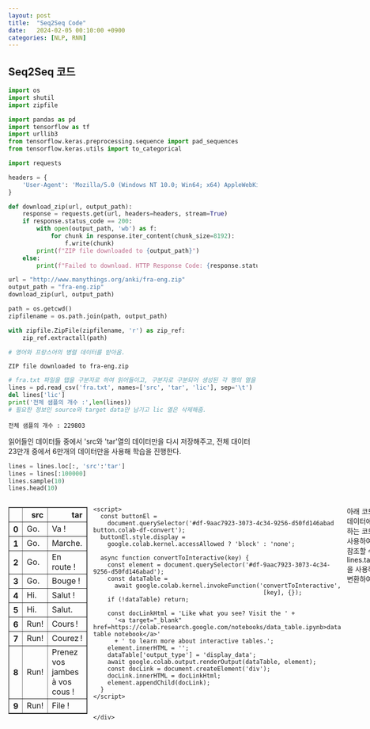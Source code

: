 ```yaml
---
layout: post
title:  "Seq2Seq Code"
date:   2024-02-05 00:10:00 +0900
categories: [NLP, RNN]   
---
```

## **Seq2Seq 코드**

```python
import os
import shutil
import zipfile

import pandas as pd
import tensorflow as tf
import urllib3
from tensorflow.keras.preprocessing.sequence import pad_sequences
from tensorflow.keras.utils import to_categorical
```


```python
import requests

headers = {
    'User-Agent': 'Mozilla/5.0 (Windows NT 10.0; Win64; x64) AppleWebKit/537.36 (KHTML, like Gecko) Chrome/91.0.4472.124 Safari/537.36'
}

def download_zip(url, output_path):
    response = requests.get(url, headers=headers, stream=True)
    if response.status_code == 200:
        with open(output_path, 'wb') as f:
            for chunk in response.iter_content(chunk_size=8192):
                f.write(chunk)
        print(f"ZIP file downloaded to {output_path}")
    else:
        print(f"Failed to download. HTTP Response Code: {response.status_code}")

url = "http://www.manythings.org/anki/fra-eng.zip"
output_path = "fra-eng.zip"
download_zip(url, output_path)

path = os.getcwd()
zipfilename = os.path.join(path, output_path)

with zipfile.ZipFile(zipfilename, 'r') as zip_ref:
    zip_ref.extractall(path)

# 영어와 프랑스어의 병렬 데이터를 받아옴.
```

    ZIP file downloaded to fra-eng.zip
    


```python
# fra.txt 파일을 탭을 구분자로 하여 읽어들이고, 구분자로 구분되어 생성된 각 행의 열을 'src', 'tar', 'lic' 이름의 행에 저장함.
lines = pd.read_csv('fra.txt', names=['src', 'tar', 'lic'], sep='\t')
del lines['lic']
print('전체 샘플의 개수 :',len(lines))
# 필요한 정보인 source와 target data만 남기고 lic 열은 삭제해줌.
```

    전체 샘플의 개수 : 229803
    

읽어들인 데이터들 중에서 'src와 'tar'열의 데이터만을 다시 저장해주고,
전체 대이터 23만개 중에서 6만개의 데이터만을 사용해 학습을 진행한다.


```python
lines = lines.loc[:, 'src':'tar']
lines = lines[:100000]
lines.sample(10)
lines.head(10)
```





  <div id="df-9aac7923-3073-4c34-9256-d50fd146abad" class="colab-df-container">
    <div>
<style scoped>
    .dataframe tbody tr th:only-of-type {
        vertical-align: middle;
    }

    .dataframe tbody tr th {
        vertical-align: top;
    }

    .dataframe thead th {
        text-align: right;
    }
</style>
<table border="1" class="dataframe">
  <thead>
    <tr style="text-align: right;">
      <th></th>
      <th>src</th>
      <th>tar</th>
    </tr>
  </thead>
  <tbody>
    <tr>
      <th>0</th>
      <td>Go.</td>
      <td>Va !</td>
    </tr>
    <tr>
      <th>1</th>
      <td>Go.</td>
      <td>Marche.</td>
    </tr>
    <tr>
      <th>2</th>
      <td>Go.</td>
      <td>En route !</td>
    </tr>
    <tr>
      <th>3</th>
      <td>Go.</td>
      <td>Bouge !</td>
    </tr>
    <tr>
      <th>4</th>
      <td>Hi.</td>
      <td>Salut !</td>
    </tr>
    <tr>
      <th>5</th>
      <td>Hi.</td>
      <td>Salut.</td>
    </tr>
    <tr>
      <th>6</th>
      <td>Run!</td>
      <td>Cours !</td>
    </tr>
    <tr>
      <th>7</th>
      <td>Run!</td>
      <td>Courez !</td>
    </tr>
    <tr>
      <th>8</th>
      <td>Run!</td>
      <td>Prenez vos jambes à vos cous !</td>
    </tr>
    <tr>
      <th>9</th>
      <td>Run!</td>
      <td>File !</td>
    </tr>
  </tbody>
</table>
</div>
    <div class="colab-df-buttons">

  <div class="colab-df-container">
    <button class="colab-df-convert" onclick="convertToInteractive('df-9aac7923-3073-4c34-9256-d50fd146abad')"
            title="Convert this dataframe to an interactive table."
            style="display:none;">

  <svg xmlns="http://www.w3.org/2000/svg" height="24px" viewBox="0 -960 960 960">
    <path d="M120-120v-720h720v720H120Zm60-500h600v-160H180v160Zm220 220h160v-160H400v160Zm0 220h160v-160H400v160ZM180-400h160v-160H180v160Zm440 0h160v-160H620v160ZM180-180h160v-160H180v160Zm440 0h160v-160H620v160Z"/>
  </svg>
    </button>

  <style>
    .colab-df-container {
      display:flex;
      gap: 12px;
    }

    .colab-df-convert {
      background-color: #E8F0FE;
      border: none;
      border-radius: 50%;
      cursor: pointer;
      display: none;
      fill: #1967D2;
      height: 32px;
      padding: 0 0 0 0;
      width: 32px;
    }

    .colab-df-convert:hover {
      background-color: #E2EBFA;
      box-shadow: 0px 1px 2px rgba(60, 64, 67, 0.3), 0px 1px 3px 1px rgba(60, 64, 67, 0.15);
      fill: #174EA6;
    }

    .colab-df-buttons div {
      margin-bottom: 4px;
    }

    [theme=dark] .colab-df-convert {
      background-color: #3B4455;
      fill: #D2E3FC;
    }

    [theme=dark] .colab-df-convert:hover {
      background-color: #434B5C;
      box-shadow: 0px 1px 3px 1px rgba(0, 0, 0, 0.15);
      filter: drop-shadow(0px 1px 2px rgba(0, 0, 0, 0.3));
      fill: #FFFFFF;
    }
  </style>

    <script>
      const buttonEl =
        document.querySelector('#df-9aac7923-3073-4c34-9256-d50fd146abad button.colab-df-convert');
      buttonEl.style.display =
        google.colab.kernel.accessAllowed ? 'block' : 'none';

      async function convertToInteractive(key) {
        const element = document.querySelector('#df-9aac7923-3073-4c34-9256-d50fd146abad');
        const dataTable =
          await google.colab.kernel.invokeFunction('convertToInteractive',
                                                    [key], {});
        if (!dataTable) return;

        const docLinkHtml = 'Like what you see? Visit the ' +
          '<a target="_blank" href=https://colab.research.google.com/notebooks/data_table.ipynb>data table notebook</a>'
          + ' to learn more about interactive tables.';
        element.innerHTML = '';
        dataTable['output_type'] = 'display_data';
        await google.colab.output.renderOutput(dataTable, element);
        const docLink = document.createElement('div');
        docLink.innerHTML = docLinkHtml;
        element.appendChild(docLink);
      }
    </script>
  </div>


<div id="df-e5a7aecd-2b7c-4f97-b2f1-567cdcb59ede">
  <button class="colab-df-quickchart" onclick="quickchart('df-e5a7aecd-2b7c-4f97-b2f1-567cdcb59ede')"
            title="Suggest charts"
            style="display:none;">

<svg xmlns="http://www.w3.org/2000/svg" height="24px"viewBox="0 0 24 24"
     width="24px">
    <g>
        <path d="M19 3H5c-1.1 0-2 .9-2 2v14c0 1.1.9 2 2 2h14c1.1 0 2-.9 2-2V5c0-1.1-.9-2-2-2zM9 17H7v-7h2v7zm4 0h-2V7h2v10zm4 0h-2v-4h2v4z"/>
    </g>
</svg>
  </button>

<style>
  .colab-df-quickchart {
      --bg-color: #E8F0FE;
      --fill-color: #1967D2;
      --hover-bg-color: #E2EBFA;
      --hover-fill-color: #174EA6;
      --disabled-fill-color: #AAA;
      --disabled-bg-color: #DDD;
  }

  [theme=dark] .colab-df-quickchart {
      --bg-color: #3B4455;
      --fill-color: #D2E3FC;
      --hover-bg-color: #434B5C;
      --hover-fill-color: #FFFFFF;
      --disabled-bg-color: #3B4455;
      --disabled-fill-color: #666;
  }

  .colab-df-quickchart {
    background-color: var(--bg-color);
    border: none;
    border-radius: 50%;
    cursor: pointer;
    display: none;
    fill: var(--fill-color);
    height: 32px;
    padding: 0;
    width: 32px;
  }

  .colab-df-quickchart:hover {
    background-color: var(--hover-bg-color);
    box-shadow: 0 1px 2px rgba(60, 64, 67, 0.3), 0 1px 3px 1px rgba(60, 64, 67, 0.15);
    fill: var(--button-hover-fill-color);
  }

  .colab-df-quickchart-complete:disabled,
  .colab-df-quickchart-complete:disabled:hover {
    background-color: var(--disabled-bg-color);
    fill: var(--disabled-fill-color);
    box-shadow: none;
  }

  .colab-df-spinner {
    border: 2px solid var(--fill-color);
    border-color: transparent;
    border-bottom-color: var(--fill-color);
    animation:
      spin 1s steps(1) infinite;
  }

  @keyframes spin {
    0% {
      border-color: transparent;
      border-bottom-color: var(--fill-color);
      border-left-color: var(--fill-color);
    }
    20% {
      border-color: transparent;
      border-left-color: var(--fill-color);
      border-top-color: var(--fill-color);
    }
    30% {
      border-color: transparent;
      border-left-color: var(--fill-color);
      border-top-color: var(--fill-color);
      border-right-color: var(--fill-color);
    }
    40% {
      border-color: transparent;
      border-right-color: var(--fill-color);
      border-top-color: var(--fill-color);
    }
    60% {
      border-color: transparent;
      border-right-color: var(--fill-color);
    }
    80% {
      border-color: transparent;
      border-right-color: var(--fill-color);
      border-bottom-color: var(--fill-color);
    }
    90% {
      border-color: transparent;
      border-bottom-color: var(--fill-color);
    }
  }
</style>

  <script>
    async function quickchart(key) {
      const quickchartButtonEl =
        document.querySelector('#' + key + ' button');
      quickchartButtonEl.disabled = true;  // To prevent multiple clicks.
      quickchartButtonEl.classList.add('colab-df-spinner');
      try {
        const charts = await google.colab.kernel.invokeFunction(
            'suggestCharts', [key], {});
      } catch (error) {
        console.error('Error during call to suggestCharts:', error);
      }
      quickchartButtonEl.classList.remove('colab-df-spinner');
      quickchartButtonEl.classList.add('colab-df-quickchart-complete');
    }
    (() => {
      let quickchartButtonEl =
        document.querySelector('#df-e5a7aecd-2b7c-4f97-b2f1-567cdcb59ede button');
      quickchartButtonEl.style.display =
        google.colab.kernel.accessAllowed ? 'block' : 'none';
    })();
  </script>
</div>

    </div>
  </div>




아래 코드는 pandas의 열 데이터에 대한 변환을 수행하는 코드이다. lines.tar를 사용하여 tar 열 데이터를 참조할 수 있도록 했고, lines.tar.apply(function)을 사용하여 각 데이터를 변환하여 적용해주었다.

lambda x는 재참조를 하지 않을 함수를 간단하게 생성하는 함수이다.

```python
lambda x : '\t '+ x + ' \n'
```
따라서 위의 코드는 데이터의 가장 앞과 가장 뒤에 데이터를 추가하는 함수를 구현한 것이다.


```python
lines.tar = lines.tar.apply(lambda x : '\t '+ x + ' \n')
lines.sample(10)
```





  <div id="df-ffc688a2-4b85-4ecf-8d47-8f465dacfb9f" class="colab-df-container">
    <div>
<style scoped>
    .dataframe tbody tr th:only-of-type {
        vertical-align: middle;
    }

    .dataframe tbody tr th {
        vertical-align: top;
    }

    .dataframe thead th {
        text-align: right;
    }
</style>
<table border="1" class="dataframe">
  <thead>
    <tr style="text-align: right;">
      <th></th>
      <th>src</th>
      <th>tar</th>
    </tr>
  </thead>
  <tbody>
    <tr>
      <th>45862</th>
      <td>You don't want that.</td>
      <td>\t Tu ne veux pas cela. \n</td>
    </tr>
    <tr>
      <th>5255</th>
      <td>I hate flies.</td>
      <td>\t Je déteste les mouches. \n</td>
    </tr>
    <tr>
      <th>33256</th>
      <td>I can't wait to go.</td>
      <td>\t J'ai hâte d'y aller. \n</td>
    </tr>
    <tr>
      <th>52508</th>
      <td>Tom is always crying.</td>
      <td>\t Tom pleure tout le temps. \n</td>
    </tr>
    <tr>
      <th>11676</th>
      <td>I want to live.</td>
      <td>\t Je veux vivre. \n</td>
    </tr>
    <tr>
      <th>35456</th>
      <td>My family is small.</td>
      <td>\t Ma famille est petite. \n</td>
    </tr>
    <tr>
      <th>50725</th>
      <td>Look at this picture.</td>
      <td>\t Regardez cette photo. \n</td>
    </tr>
    <tr>
      <th>44034</th>
      <td>This guy is a loser.</td>
      <td>\t Ce mec est un nullard. \n</td>
    </tr>
    <tr>
      <th>75380</th>
      <td>I've told you the truth.</td>
      <td>\t Je vous ai dit la vérité. \n</td>
    </tr>
    <tr>
      <th>72934</th>
      <td>How long will this last?</td>
      <td>\t Combien de temps ceci durera-t-il ? \n</td>
    </tr>
  </tbody>
</table>
</div>
    <div class="colab-df-buttons">

  <div class="colab-df-container">
    <button class="colab-df-convert" onclick="convertToInteractive('df-ffc688a2-4b85-4ecf-8d47-8f465dacfb9f')"
            title="Convert this dataframe to an interactive table."
            style="display:none;">

  <svg xmlns="http://www.w3.org/2000/svg" height="24px" viewBox="0 -960 960 960">
    <path d="M120-120v-720h720v720H120Zm60-500h600v-160H180v160Zm220 220h160v-160H400v160Zm0 220h160v-160H400v160ZM180-400h160v-160H180v160Zm440 0h160v-160H620v160ZM180-180h160v-160H180v160Zm440 0h160v-160H620v160Z"/>
  </svg>
    </button>

  <style>
    .colab-df-container {
      display:flex;
      gap: 12px;
    }

    .colab-df-convert {
      background-color: #E8F0FE;
      border: none;
      border-radius: 50%;
      cursor: pointer;
      display: none;
      fill: #1967D2;
      height: 32px;
      padding: 0 0 0 0;
      width: 32px;
    }

    .colab-df-convert:hover {
      background-color: #E2EBFA;
      box-shadow: 0px 1px 2px rgba(60, 64, 67, 0.3), 0px 1px 3px 1px rgba(60, 64, 67, 0.15);
      fill: #174EA6;
    }

    .colab-df-buttons div {
      margin-bottom: 4px;
    }

    [theme=dark] .colab-df-convert {
      background-color: #3B4455;
      fill: #D2E3FC;
    }

    [theme=dark] .colab-df-convert:hover {
      background-color: #434B5C;
      box-shadow: 0px 1px 3px 1px rgba(0, 0, 0, 0.15);
      filter: drop-shadow(0px 1px 2px rgba(0, 0, 0, 0.3));
      fill: #FFFFFF;
    }
  </style>

    <script>
      const buttonEl =
        document.querySelector('#df-ffc688a2-4b85-4ecf-8d47-8f465dacfb9f button.colab-df-convert');
      buttonEl.style.display =
        google.colab.kernel.accessAllowed ? 'block' : 'none';

      async function convertToInteractive(key) {
        const element = document.querySelector('#df-ffc688a2-4b85-4ecf-8d47-8f465dacfb9f');
        const dataTable =
          await google.colab.kernel.invokeFunction('convertToInteractive',
                                                    [key], {});
        if (!dataTable) return;

        const docLinkHtml = 'Like what you see? Visit the ' +
          '<a target="_blank" href=https://colab.research.google.com/notebooks/data_table.ipynb>data table notebook</a>'
          + ' to learn more about interactive tables.';
        element.innerHTML = '';
        dataTable['output_type'] = 'display_data';
        await google.colab.output.renderOutput(dataTable, element);
        const docLink = document.createElement('div');
        docLink.innerHTML = docLinkHtml;
        element.appendChild(docLink);
      }
    </script>
  </div>


<div id="df-af933c31-8927-458a-8524-cdc633f57524">
  <button class="colab-df-quickchart" onclick="quickchart('df-af933c31-8927-458a-8524-cdc633f57524')"
            title="Suggest charts"
            style="display:none;">

<svg xmlns="http://www.w3.org/2000/svg" height="24px"viewBox="0 0 24 24"
     width="24px">
    <g>
        <path d="M19 3H5c-1.1 0-2 .9-2 2v14c0 1.1.9 2 2 2h14c1.1 0 2-.9 2-2V5c0-1.1-.9-2-2-2zM9 17H7v-7h2v7zm4 0h-2V7h2v10zm4 0h-2v-4h2v4z"/>
    </g>
</svg>
  </button>

<style>
  .colab-df-quickchart {
      --bg-color: #E8F0FE;
      --fill-color: #1967D2;
      --hover-bg-color: #E2EBFA;
      --hover-fill-color: #174EA6;
      --disabled-fill-color: #AAA;
      --disabled-bg-color: #DDD;
  }

  [theme=dark] .colab-df-quickchart {
      --bg-color: #3B4455;
      --fill-color: #D2E3FC;
      --hover-bg-color: #434B5C;
      --hover-fill-color: #FFFFFF;
      --disabled-bg-color: #3B4455;
      --disabled-fill-color: #666;
  }

  .colab-df-quickchart {
    background-color: var(--bg-color);
    border: none;
    border-radius: 50%;
    cursor: pointer;
    display: none;
    fill: var(--fill-color);
    height: 32px;
    padding: 0;
    width: 32px;
  }

  .colab-df-quickchart:hover {
    background-color: var(--hover-bg-color);
    box-shadow: 0 1px 2px rgba(60, 64, 67, 0.3), 0 1px 3px 1px rgba(60, 64, 67, 0.15);
    fill: var(--button-hover-fill-color);
  }

  .colab-df-quickchart-complete:disabled,
  .colab-df-quickchart-complete:disabled:hover {
    background-color: var(--disabled-bg-color);
    fill: var(--disabled-fill-color);
    box-shadow: none;
  }

  .colab-df-spinner {
    border: 2px solid var(--fill-color);
    border-color: transparent;
    border-bottom-color: var(--fill-color);
    animation:
      spin 1s steps(1) infinite;
  }

  @keyframes spin {
    0% {
      border-color: transparent;
      border-bottom-color: var(--fill-color);
      border-left-color: var(--fill-color);
    }
    20% {
      border-color: transparent;
      border-left-color: var(--fill-color);
      border-top-color: var(--fill-color);
    }
    30% {
      border-color: transparent;
      border-left-color: var(--fill-color);
      border-top-color: var(--fill-color);
      border-right-color: var(--fill-color);
    }
    40% {
      border-color: transparent;
      border-right-color: var(--fill-color);
      border-top-color: var(--fill-color);
    }
    60% {
      border-color: transparent;
      border-right-color: var(--fill-color);
    }
    80% {
      border-color: transparent;
      border-right-color: var(--fill-color);
      border-bottom-color: var(--fill-color);
    }
    90% {
      border-color: transparent;
      border-bottom-color: var(--fill-color);
    }
  }
</style>

  <script>
    async function quickchart(key) {
      const quickchartButtonEl =
        document.querySelector('#' + key + ' button');
      quickchartButtonEl.disabled = true;  // To prevent multiple clicks.
      quickchartButtonEl.classList.add('colab-df-spinner');
      try {
        const charts = await google.colab.kernel.invokeFunction(
            'suggestCharts', [key], {});
      } catch (error) {
        console.error('Error during call to suggestCharts:', error);
      }
      quickchartButtonEl.classList.remove('colab-df-spinner');
      quickchartButtonEl.classList.add('colab-df-quickchart-complete');
    }
    (() => {
      let quickchartButtonEl =
        document.querySelector('#df-af933c31-8927-458a-8524-cdc633f57524 button');
      quickchartButtonEl.style.display =
        google.colab.kernel.accessAllowed ? 'block' : 'none';
    })();
  </script>
</div>

    </div>
  </div>




  문자 집합을 구축하기 위해서 set 자료형을 사용하는 것을 확인할 수 있다. Set 자료형의 경우 중복되는 값은 저장할 수 없기에 char data set을 생성할 때 활용할 수 있다.

  lines.src와 lines.tar 코드를 활용하여 각 열에 대한 정보를 행 단위로 받는 것이고,
  for char in line 코드를 문자열 line에 사용하여 각 문자로 자동적인 parsing이 가능하도록 하였다.


```python
# 문자 집합 구축
src_vocab = set()
for line in lines.src: # 1줄씩 읽음
    for char in line: # 1개의 문자씩 읽음
        src_vocab.add(char)

tar_vocab = set()
for line in lines.tar:
    for char in line:
        tar_vocab.add(char)

```


```python
src_vocab_size = len(src_vocab) + 1
tar_vocab_size = len(tar_vocab) + 1
print('source 문장의 char 집합 :',src_vocab_size)
print('target 문장의 char 집합 :',tar_vocab_size)
```

    source 문장의 char 집합 : 82
    target 문장의 char 집합 : 106
    

src_vocab와 tar_vocab 집합을 임의로 정렬하고, 일부를 출력해준다.

set 자료형은 정렬 sorted(set()) 형태로 사용하지 않는다면 인덱스 슬라이싱을 사용할 수 없기에 sorted 명령어를 사용하여 정렬한 후에, 해당 값을 출력해주어야 한다.


```python
src_vocab = sorted(list(src_vocab))
tar_vocab = sorted(list(tar_vocab))
print(src_vocab[45:75])
print(tar_vocab[45:75])
```

    ['W', 'X', 'Y', 'Z', 'a', 'b', 'c', 'd', 'e', 'f', 'g', 'h', 'i', 'j', 'k', 'l', 'm', 'n', 'o', 'p', 'q', 'r', 's', 't', 'u', 'v', 'w', 'x', 'y', 'z']
    ['T', 'U', 'V', 'W', 'X', 'Y', 'Z', 'a', 'b', 'c', 'd', 'e', 'f', 'g', 'h', 'i', 'j', 'k', 'l', 'm', 'n', 'o', 'p', 'q', 'r', 's', 't', 'u', 'v', 'w']
    

enumerate() 함수의 경우, 데이터의 인덱스와 값을 반환해주는 역할을 한다.
따라서 사전의 형태로 각 word에 대응되는 인덱스를 저장해주는 코드이다.

해당 dictionary를 활용하여 문자열을 정수 데이터로 전환하는 과정에 사용할 수 있을 것이다.


```python
src_to_index = dict([(word, i+1) for i, word in enumerate(src_vocab)])
tar_to_index = dict([(word, i+1) for i, word in enumerate(tar_vocab)])
print(src_to_index)
print(tar_to_index)
```

    {' ': 1, '!': 2, '"': 3, '$': 4, '%': 5, '&': 6, "'": 7, ',': 8, '-': 9, '.': 10, '/': 11, '0': 12, '1': 13, '2': 14, '3': 15, '4': 16, '5': 17, '6': 18, '7': 19, '8': 20, '9': 21, ':': 22, '?': 23, 'A': 24, 'B': 25, 'C': 26, 'D': 27, 'E': 28, 'F': 29, 'G': 30, 'H': 31, 'I': 32, 'J': 33, 'K': 34, 'L': 35, 'M': 36, 'N': 37, 'O': 38, 'P': 39, 'Q': 40, 'R': 41, 'S': 42, 'T': 43, 'U': 44, 'V': 45, 'W': 46, 'X': 47, 'Y': 48, 'Z': 49, 'a': 50, 'b': 51, 'c': 52, 'd': 53, 'e': 54, 'f': 55, 'g': 56, 'h': 57, 'i': 58, 'j': 59, 'k': 60, 'l': 61, 'm': 62, 'n': 63, 'o': 64, 'p': 65, 'q': 66, 'r': 67, 's': 68, 't': 69, 'u': 70, 'v': 71, 'w': 72, 'x': 73, 'y': 74, 'z': 75, '\xa0': 76, '°': 77, 'é': 78, 'ï': 79, '’': 80, '€': 81}
    {'\t': 1, '\n': 2, ' ': 3, '!': 4, '"': 5, '$': 6, '%': 7, '&': 8, "'": 9, '(': 10, ')': 11, ',': 12, '-': 13, '.': 14, '0': 15, '1': 16, '2': 17, '3': 18, '4': 19, '5': 20, '6': 21, '7': 22, '8': 23, '9': 24, ':': 25, '?': 26, 'A': 27, 'B': 28, 'C': 29, 'D': 30, 'E': 31, 'F': 32, 'G': 33, 'H': 34, 'I': 35, 'J': 36, 'K': 37, 'L': 38, 'M': 39, 'N': 40, 'O': 41, 'P': 42, 'Q': 43, 'R': 44, 'S': 45, 'T': 46, 'U': 47, 'V': 48, 'W': 49, 'X': 50, 'Y': 51, 'Z': 52, 'a': 53, 'b': 54, 'c': 55, 'd': 56, 'e': 57, 'f': 58, 'g': 59, 'h': 60, 'i': 61, 'j': 62, 'k': 63, 'l': 64, 'm': 65, 'n': 66, 'o': 67, 'p': 68, 'q': 69, 'r': 70, 's': 71, 't': 72, 'u': 73, 'v': 74, 'w': 75, 'x': 76, 'y': 77, 'z': 78, '\xa0': 79, '«': 80, '»': 81, 'À': 82, 'Ç': 83, 'É': 84, 'Ê': 85, 'Ô': 86, 'à': 87, 'â': 88, 'ç': 89, 'è': 90, 'é': 91, 'ê': 92, 'ë': 93, 'î': 94, 'ï': 95, 'ô': 96, 'ù': 97, 'û': 98, 'œ': 99, '\u2009': 100, '\u200b': 101, '‘': 102, '’': 103, '\u202f': 104, '‽': 105}
    

lines.src에서 line에 해당하는 source값을 하나씩 받아온다.

```python
for char in line
```
위 구문을 통해서 문자열 parsing을 사용하여 character를 하나씩 받아오고
```python
encoded_line.append(src_to_index[char])
```
위 코드를 사용하여 미리 선언한 list에 각 문자열에 대응되는 숫자를 append 시켜준다.
append의 경우, list의 차원을 증가시키지 않으므로, 1차원 리스트 안에서 여러개의 정수가 존재하는  형태가 될 것이다.

```python
encoder_input.append(encoded_line)
```
위 코드를 사용하여 encoder_input이라는 저장 리스트 안에 리스트를 append 시켜준다.

for문을 사용하여 계속해서 1차원 리스트를 리스트 안에 append시켜주므로, 결국 2차원 리스트 형태로 저장이 될 것이다.

## 저장 형태

저장 형태를 잘 살펴보면 2차원 리스트라는 것은 쉽게 파악이 가능하다.

세부적으로 살펴보자면, 2차원 리스트의 하위 리스트는 한 line을 통째로 바꾸는 모습을 확인할 수 있다.


```python
encoder_input = []

# 1개의 문장
for line in lines.src:
  encoded_line = []
  # 각 줄에서 1개의 char
  for char in line:
    # 각 char을 정수로 변환
    encoded_line.append(src_to_index[char])
  encoder_input.append(encoded_line)
print('source 문장의 정수 인코딩 :',encoder_input[:5])
```

    source 문장의 정수 인코딩 : [[30, 64, 10], [30, 64, 10], [30, 64, 10], [30, 64, 10], [31, 58, 10]]
    


```python
decoder_input = []
for line in lines.tar:
  encoded_line = []
  for char in line:
    encoded_line.append(tar_to_index[char])
  decoder_input.append(encoded_line)
print('target 문장의 정수 인코딩 :',decoder_input[:5])

```

    target 문장의 정수 인코딩 : [[1, 3, 48, 53, 3, 4, 3, 2], [1, 3, 39, 53, 70, 55, 60, 57, 14, 3, 2], [1, 3, 31, 66, 3, 70, 67, 73, 72, 57, 3, 4, 3, 2], [1, 3, 28, 67, 73, 59, 57, 3, 4, 3, 2], [1, 3, 45, 53, 64, 73, 72, 3, 4, 3, 2]]
    


```python
decoder_target = []
for line in lines.tar:
  timestep = 0
  encoded_line = []
  for char in line:
    if timestep > 0:
      encoded_line.append(tar_to_index[char])
    timestep = timestep + 1
  decoder_target.append(encoded_line)
print('target 문장 레이블의 정수 인코딩 :',decoder_target[:5])
```

    target 문장 레이블의 정수 인코딩 : [[3, 48, 53, 3, 4, 3, 2], [3, 39, 53, 70, 55, 60, 57, 14, 3, 2], [3, 31, 66, 3, 70, 67, 73, 72, 57, 3, 4, 3, 2], [3, 28, 67, 73, 59, 57, 3, 4, 3, 2], [3, 45, 53, 64, 73, 72, 3, 4, 3, 2]]
    


```python
max_src_len = max([len(line) for line in lines.src])
max_tar_len = max([len(line) for line in lines.tar])
print('source 문장의 최대 길이 :',max_src_len)
print('target 문장의 최대 길이 :',max_tar_len)
# 문장의 길이를 전부 동일하게 맞추기 위해서 max 함수를 사용함.
```

    source 문장의 최대 길이 : 27
    target 문장의 최대 길이 : 76
    


```python
encoder_input = pad_sequences(encoder_input, maxlen=max_src_len, padding='post')
decoder_input = pad_sequences(decoder_input, maxlen=max_tar_len, padding='post')
decoder_target = pad_sequences(decoder_target, maxlen=max_tar_len, padding='post')
print('source 문장의 정수 인코딩 :',encoder_input[:10])
print('target 문장의 정수 인코딩 :',decoder_input[:10])
print('target 문장 레이블의 정수 인코딩 :',decoder_target[:10])
# 문장 길이를 동일하게 만들어주기 위해 padding을 사용함.
# 최대 입력 소스와 최대 길이, padding 옵션에는 post를 사용했으므로 원래 데이터 이후의 값이라면 0이 들어간다.
```

    source 문장의 정수 인코딩 : [[30 64 10  0  0  0  0  0  0  0  0  0  0  0  0  0  0  0  0  0  0  0  0  0
       0  0  0]
     [30 64 10  0  0  0  0  0  0  0  0  0  0  0  0  0  0  0  0  0  0  0  0  0
       0  0  0]
     [30 64 10  0  0  0  0  0  0  0  0  0  0  0  0  0  0  0  0  0  0  0  0  0
       0  0  0]
     [30 64 10  0  0  0  0  0  0  0  0  0  0  0  0  0  0  0  0  0  0  0  0  0
       0  0  0]
     [31 58 10  0  0  0  0  0  0  0  0  0  0  0  0  0  0  0  0  0  0  0  0  0
       0  0  0]
     [31 58 10  0  0  0  0  0  0  0  0  0  0  0  0  0  0  0  0  0  0  0  0  0
       0  0  0]
     [41 70 63  2  0  0  0  0  0  0  0  0  0  0  0  0  0  0  0  0  0  0  0  0
       0  0  0]
     [41 70 63  2  0  0  0  0  0  0  0  0  0  0  0  0  0  0  0  0  0  0  0  0
       0  0  0]
     [41 70 63  2  0  0  0  0  0  0  0  0  0  0  0  0  0  0  0  0  0  0  0  0
       0  0  0]
     [41 70 63  2  0  0  0  0  0  0  0  0  0  0  0  0  0  0  0  0  0  0  0  0
       0  0  0]]
    target 문장의 정수 인코딩 : [[  1   3  48  53   3   4   3   2   0   0   0   0   0   0   0   0   0   0
        0   0   0   0   0   0   0   0   0   0   0   0   0   0   0   0   0   0
        0   0   0   0   0   0   0   0   0   0   0   0   0   0   0   0   0   0
        0   0   0   0   0   0   0   0   0   0   0   0   0   0   0   0   0   0
        0   0   0   0]
     [  1   3  39  53  70  55  60  57  14   3   2   0   0   0   0   0   0   0
        0   0   0   0   0   0   0   0   0   0   0   0   0   0   0   0   0   0
        0   0   0   0   0   0   0   0   0   0   0   0   0   0   0   0   0   0
        0   0   0   0   0   0   0   0   0   0   0   0   0   0   0   0   0   0
        0   0   0   0]
     [  1   3  31  66   3  70  67  73  72  57   3   4   3   2   0   0   0   0
        0   0   0   0   0   0   0   0   0   0   0   0   0   0   0   0   0   0
        0   0   0   0   0   0   0   0   0   0   0   0   0   0   0   0   0   0
        0   0   0   0   0   0   0   0   0   0   0   0   0   0   0   0   0   0
        0   0   0   0]
     [  1   3  28  67  73  59  57   3   4   3   2   0   0   0   0   0   0   0
        0   0   0   0   0   0   0   0   0   0   0   0   0   0   0   0   0   0
        0   0   0   0   0   0   0   0   0   0   0   0   0   0   0   0   0   0
        0   0   0   0   0   0   0   0   0   0   0   0   0   0   0   0   0   0
        0   0   0   0]
     [  1   3  45  53  64  73  72   3   4   3   2   0   0   0   0   0   0   0
        0   0   0   0   0   0   0   0   0   0   0   0   0   0   0   0   0   0
        0   0   0   0   0   0   0   0   0   0   0   0   0   0   0   0   0   0
        0   0   0   0   0   0   0   0   0   0   0   0   0   0   0   0   0   0
        0   0   0   0]
     [  1   3  45  53  64  73  72  14   3   2   0   0   0   0   0   0   0   0
        0   0   0   0   0   0   0   0   0   0   0   0   0   0   0   0   0   0
        0   0   0   0   0   0   0   0   0   0   0   0   0   0   0   0   0   0
        0   0   0   0   0   0   0   0   0   0   0   0   0   0   0   0   0   0
        0   0   0   0]
     [  1   3  29  67  73  70  71 104   4   3   2   0   0   0   0   0   0   0
        0   0   0   0   0   0   0   0   0   0   0   0   0   0   0   0   0   0
        0   0   0   0   0   0   0   0   0   0   0   0   0   0   0   0   0   0
        0   0   0   0   0   0   0   0   0   0   0   0   0   0   0   0   0   0
        0   0   0   0]
     [  1   3  29  67  73  70  57  78 104   4   3   2   0   0   0   0   0   0
        0   0   0   0   0   0   0   0   0   0   0   0   0   0   0   0   0   0
        0   0   0   0   0   0   0   0   0   0   0   0   0   0   0   0   0   0
        0   0   0   0   0   0   0   0   0   0   0   0   0   0   0   0   0   0
        0   0   0   0]
     [  1   3  42  70  57  66  57  78   3  74  67  71   3  62  53  65  54  57
       71   3  87   3  74  67  71   3  55  67  73  71   3   4   3   2   0   0
        0   0   0   0   0   0   0   0   0   0   0   0   0   0   0   0   0   0
        0   0   0   0   0   0   0   0   0   0   0   0   0   0   0   0   0   0
        0   0   0   0]
     [  1   3  32  61  64  57   3   4   3   2   0   0   0   0   0   0   0   0
        0   0   0   0   0   0   0   0   0   0   0   0   0   0   0   0   0   0
        0   0   0   0   0   0   0   0   0   0   0   0   0   0   0   0   0   0
        0   0   0   0   0   0   0   0   0   0   0   0   0   0   0   0   0   0
        0   0   0   0]]
    target 문장 레이블의 정수 인코딩 : [[  3  48  53   3   4   3   2   0   0   0   0   0   0   0   0   0   0   0
        0   0   0   0   0   0   0   0   0   0   0   0   0   0   0   0   0   0
        0   0   0   0   0   0   0   0   0   0   0   0   0   0   0   0   0   0
        0   0   0   0   0   0   0   0   0   0   0   0   0   0   0   0   0   0
        0   0   0   0]
     [  3  39  53  70  55  60  57  14   3   2   0   0   0   0   0   0   0   0
        0   0   0   0   0   0   0   0   0   0   0   0   0   0   0   0   0   0
        0   0   0   0   0   0   0   0   0   0   0   0   0   0   0   0   0   0
        0   0   0   0   0   0   0   0   0   0   0   0   0   0   0   0   0   0
        0   0   0   0]
     [  3  31  66   3  70  67  73  72  57   3   4   3   2   0   0   0   0   0
        0   0   0   0   0   0   0   0   0   0   0   0   0   0   0   0   0   0
        0   0   0   0   0   0   0   0   0   0   0   0   0   0   0   0   0   0
        0   0   0   0   0   0   0   0   0   0   0   0   0   0   0   0   0   0
        0   0   0   0]
     [  3  28  67  73  59  57   3   4   3   2   0   0   0   0   0   0   0   0
        0   0   0   0   0   0   0   0   0   0   0   0   0   0   0   0   0   0
        0   0   0   0   0   0   0   0   0   0   0   0   0   0   0   0   0   0
        0   0   0   0   0   0   0   0   0   0   0   0   0   0   0   0   0   0
        0   0   0   0]
     [  3  45  53  64  73  72   3   4   3   2   0   0   0   0   0   0   0   0
        0   0   0   0   0   0   0   0   0   0   0   0   0   0   0   0   0   0
        0   0   0   0   0   0   0   0   0   0   0   0   0   0   0   0   0   0
        0   0   0   0   0   0   0   0   0   0   0   0   0   0   0   0   0   0
        0   0   0   0]
     [  3  45  53  64  73  72  14   3   2   0   0   0   0   0   0   0   0   0
        0   0   0   0   0   0   0   0   0   0   0   0   0   0   0   0   0   0
        0   0   0   0   0   0   0   0   0   0   0   0   0   0   0   0   0   0
        0   0   0   0   0   0   0   0   0   0   0   0   0   0   0   0   0   0
        0   0   0   0]
     [  3  29  67  73  70  71 104   4   3   2   0   0   0   0   0   0   0   0
        0   0   0   0   0   0   0   0   0   0   0   0   0   0   0   0   0   0
        0   0   0   0   0   0   0   0   0   0   0   0   0   0   0   0   0   0
        0   0   0   0   0   0   0   0   0   0   0   0   0   0   0   0   0   0
        0   0   0   0]
     [  3  29  67  73  70  57  78 104   4   3   2   0   0   0   0   0   0   0
        0   0   0   0   0   0   0   0   0   0   0   0   0   0   0   0   0   0
        0   0   0   0   0   0   0   0   0   0   0   0   0   0   0   0   0   0
        0   0   0   0   0   0   0   0   0   0   0   0   0   0   0   0   0   0
        0   0   0   0]
     [  3  42  70  57  66  57  78   3  74  67  71   3  62  53  65  54  57  71
        3  87   3  74  67  71   3  55  67  73  71   3   4   3   2   0   0   0
        0   0   0   0   0   0   0   0   0   0   0   0   0   0   0   0   0   0
        0   0   0   0   0   0   0   0   0   0   0   0   0   0   0   0   0   0
        0   0   0   0]
     [  3  32  61  64  57   3   4   3   2   0   0   0   0   0   0   0   0   0
        0   0   0   0   0   0   0   0   0   0   0   0   0   0   0   0   0   0
        0   0   0   0   0   0   0   0   0   0   0   0   0   0   0   0   0   0
        0   0   0   0   0   0   0   0   0   0   0   0   0   0   0   0   0   0
        0   0   0   0]]
    

단어 단위 번역기로 사용하는 경우, Embedding Layer를 사용하여 워드 임베딩을 사용해야 하지만. 이 경우 문자 단위 번역기에 해당하므로 Embedding Layer를 사용하지 않아도 된다.

띠라서 one hot vector를 사용한다.


```python
encoder_input = to_categorical(encoder_input)
decoder_input = to_categorical(decoder_input)
decoder_target = to_categorical(decoder_target)
print('source 문장의 one hot 인코딩 :',encoder_input[:10])
print('target 문장의 one hot 인코딩 :',decoder_input[:10])
print('target 문장 레이블의 one hot 인코딩 :',decoder_target[:10])
print(encoder_input.shape)
print(decoder_input.shape)
print(decoder_target.shape)
```

    source 문장의 one hot 인코딩 : [[[0. 0. 0. ... 0. 0. 0.]
      [0. 0. 0. ... 0. 0. 0.]
      [0. 0. 0. ... 0. 0. 0.]
      ...
      [1. 0. 0. ... 0. 0. 0.]
      [1. 0. 0. ... 0. 0. 0.]
      [1. 0. 0. ... 0. 0. 0.]]
    
     [[0. 0. 0. ... 0. 0. 0.]
      [0. 0. 0. ... 0. 0. 0.]
      [0. 0. 0. ... 0. 0. 0.]
      ...
      [1. 0. 0. ... 0. 0. 0.]
      [1. 0. 0. ... 0. 0. 0.]
      [1. 0. 0. ... 0. 0. 0.]]
    
     [[0. 0. 0. ... 0. 0. 0.]
      [0. 0. 0. ... 0. 0. 0.]
      [0. 0. 0. ... 0. 0. 0.]
      ...
      [1. 0. 0. ... 0. 0. 0.]
      [1. 0. 0. ... 0. 0. 0.]
      [1. 0. 0. ... 0. 0. 0.]]
    
     ...
    
     [[0. 0. 0. ... 0. 0. 0.]
      [0. 0. 0. ... 0. 0. 0.]
      [0. 0. 0. ... 0. 0. 0.]
      ...
      [1. 0. 0. ... 0. 0. 0.]
      [1. 0. 0. ... 0. 0. 0.]
      [1. 0. 0. ... 0. 0. 0.]]
    
     [[0. 0. 0. ... 0. 0. 0.]
      [0. 0. 0. ... 0. 0. 0.]
      [0. 0. 0. ... 0. 0. 0.]
      ...
      [1. 0. 0. ... 0. 0. 0.]
      [1. 0. 0. ... 0. 0. 0.]
      [1. 0. 0. ... 0. 0. 0.]]
    
     [[0. 0. 0. ... 0. 0. 0.]
      [0. 0. 0. ... 0. 0. 0.]
      [0. 0. 0. ... 0. 0. 0.]
      ...
      [1. 0. 0. ... 0. 0. 0.]
      [1. 0. 0. ... 0. 0. 0.]
      [1. 0. 0. ... 0. 0. 0.]]]
    target 문장의 one hot 인코딩 : [[[0. 1. 0. ... 0. 0. 0.]
      [0. 0. 0. ... 0. 0. 0.]
      [0. 0. 0. ... 0. 0. 0.]
      ...
      [1. 0. 0. ... 0. 0. 0.]
      [1. 0. 0. ... 0. 0. 0.]
      [1. 0. 0. ... 0. 0. 0.]]
    
     [[0. 1. 0. ... 0. 0. 0.]
      [0. 0. 0. ... 0. 0. 0.]
      [0. 0. 0. ... 0. 0. 0.]
      ...
      [1. 0. 0. ... 0. 0. 0.]
      [1. 0. 0. ... 0. 0. 0.]
      [1. 0. 0. ... 0. 0. 0.]]
    
     [[0. 1. 0. ... 0. 0. 0.]
      [0. 0. 0. ... 0. 0. 0.]
      [0. 0. 0. ... 0. 0. 0.]
      ...
      [1. 0. 0. ... 0. 0. 0.]
      [1. 0. 0. ... 0. 0. 0.]
      [1. 0. 0. ... 0. 0. 0.]]
    
     ...
    
     [[0. 1. 0. ... 0. 0. 0.]
      [0. 0. 0. ... 0. 0. 0.]
      [0. 0. 0. ... 0. 0. 0.]
      ...
      [1. 0. 0. ... 0. 0. 0.]
      [1. 0. 0. ... 0. 0. 0.]
      [1. 0. 0. ... 0. 0. 0.]]
    
     [[0. 1. 0. ... 0. 0. 0.]
      [0. 0. 0. ... 0. 0. 0.]
      [0. 0. 0. ... 0. 0. 0.]
      ...
      [1. 0. 0. ... 0. 0. 0.]
      [1. 0. 0. ... 0. 0. 0.]
      [1. 0. 0. ... 0. 0. 0.]]
    
     [[0. 1. 0. ... 0. 0. 0.]
      [0. 0. 0. ... 0. 0. 0.]
      [0. 0. 0. ... 0. 0. 0.]
      ...
      [1. 0. 0. ... 0. 0. 0.]
      [1. 0. 0. ... 0. 0. 0.]
      [1. 0. 0. ... 0. 0. 0.]]]
    target 문장 레이블의 one hot 인코딩 : [[[0. 0. 0. ... 0. 0. 0.]
      [0. 0. 0. ... 0. 0. 0.]
      [0. 0. 0. ... 0. 0. 0.]
      ...
      [1. 0. 0. ... 0. 0. 0.]
      [1. 0. 0. ... 0. 0. 0.]
      [1. 0. 0. ... 0. 0. 0.]]
    
     [[0. 0. 0. ... 0. 0. 0.]
      [0. 0. 0. ... 0. 0. 0.]
      [0. 0. 0. ... 0. 0. 0.]
      ...
      [1. 0. 0. ... 0. 0. 0.]
      [1. 0. 0. ... 0. 0. 0.]
      [1. 0. 0. ... 0. 0. 0.]]
    
     [[0. 0. 0. ... 0. 0. 0.]
      [0. 0. 0. ... 0. 0. 0.]
      [0. 0. 0. ... 0. 0. 0.]
      ...
      [1. 0. 0. ... 0. 0. 0.]
      [1. 0. 0. ... 0. 0. 0.]
      [1. 0. 0. ... 0. 0. 0.]]
    
     ...
    
     [[0. 0. 0. ... 0. 0. 0.]
      [0. 0. 0. ... 0. 0. 0.]
      [0. 0. 0. ... 0. 0. 0.]
      ...
      [1. 0. 0. ... 0. 0. 0.]
      [1. 0. 0. ... 0. 0. 0.]
      [1. 0. 0. ... 0. 0. 0.]]
    
     [[0. 0. 0. ... 0. 0. 0.]
      [0. 0. 0. ... 0. 0. 0.]
      [0. 0. 0. ... 0. 0. 0.]
      ...
      [1. 0. 0. ... 0. 0. 0.]
      [1. 0. 0. ... 0. 0. 0.]
      [1. 0. 0. ... 0. 0. 0.]]
    
     [[0. 0. 0. ... 0. 0. 0.]
      [0. 0. 0. ... 0. 0. 0.]
      [0. 0. 0. ... 0. 0. 0.]
      ...
      [1. 0. 0. ... 0. 0. 0.]
      [1. 0. 0. ... 0. 0. 0.]
      [1. 0. 0. ... 0. 0. 0.]]]
    (100000, 27, 82)
    (100000, 76, 106)
    (100000, 76, 106)
    


```python
from tensorflow.keras.layers import Input, LSTM, Embedding, Dense
from tensorflow.keras.models import Model
import numpy as np
if tf.config.list_physical_devices('GPU'):
  tf.config.experimental.set_memory_growth(tf.config.list_physical_devices('GPU')[0], True)
```

## **Encoder Input**

Tensorflow Input을 사용하여 입력 시퀀스의 형태를 정의한다.
shape를 (None, src_vocab_size)를 사용하여 각 시퀀스의 크기를 지정해준다.

Input layer에 0ne-hot encoded input이 들어간다. 또한, encoder에 들어가는 source의 크기는 각 단어별로 src_vocab_size 길이의 리스트 형태를 가져야 하므로 해당 shape를 사용하는 것으로 생각할 수 있다.

## **Encoder LSTM**

우리가 Seq2Seq에 사용할 RNN Unit을 지정하는 것이라고 생각할 수 있다. 이번 예제에서는 LSTM 유닛을 사용하여 RNN을 구현할 것이기에, 이를 사용하는 코드를 작성하는 것이고, return_state = True의 코드를 사용하여 최종 state를 반환하도록 했다. 이 최종 state는 Decoder에서 사용된다.

<span style="background-color: #FFFF00"> LSTM의 구조에 관해서 더 공부해보아야 한다. 왜 256unit이라는 것을 사용하는지 다시 공부해야겠다. </span>

LSTM의 구조에 관해서 더 자세히 공부해볼 예정이지만, unit의 크기라는 것은 쉽게 말해서 hidden state의 크기를 결정하는 인자라고 볼 수 있다. 256unit이라는 것은 hidden state가 256개의 항의 개수, 256차원을 가진다라고 생각하면 된다.

```python
encoder_outputs, state_h, state_c = encoder_lstm(encoder_inputs)
```
위 코드를 사용하여 one hot encoded data가 LSTM 레이어를 통과한 이후의 결과값을 저장할 수 있다. LSTM 레이어를 통과한 이후의 결과값은 3개가 존재하는데, 먼저 output, hidden state, cell state이다.

다른 부분들은 쉽게 이해되지만, **cell state에 대한 부분이 제대로 이해되지 않는다.** 여기에서는 간단하게 LSTM의 장기적인 의존성을 관리하는 데에 사용한다라고 이해할 수 있다.

**결과적으로 hidden state와 cell state를 사용하여 encoder의 최종 state를 생성하고(list 형태로) 이를 활용하여 Decoder의 Input값을 생성할 수 있다.**


```python
encoder_inputs = Input(shape=(None, src_vocab_size))
encoder_lstm = LSTM(units=256, return_state=True)

# encoder_outputs은 여기서는 불필요
encoder_outputs, state_h, state_c = encoder_lstm(encoder_inputs)

# LSTM은 바닐라 RNN과는 달리 상태가 두 개. 은닉 상태와 셀 상태.
encoder_states = [state_h, state_c]
```

## **Decoder Input**

decoder input은 tensorflow의 Input을 사용하여 encoder의 input과 동일하게, one hot encoded data의 각 문자의 크기(변주범위)를 제공하는 것으로 정의된다.

## **Decoder LSTM**

encoder에서 RNN 기반의 LSTM cell이 사용되었으므로, decoder에서도 Lstm이 사용되어야 한다. 따라서 tensorflow의 LSTM() 함수를 사용하여 LSTM 레이어를 작성해주었다.

return_sequences 옵션을 사용하여 모든 레이어에 대한 출력을 시퀀스로 반환해준다.

* return_sequences = True

  return sequence 옵션이 True로 설정된다면, 매 시점의 출력을 저장하여 (batch_size, sequence_length, units)의 형태로 출력값을 지니게 된다. Decoder에서 이 옵션을 true로 설정한다면 매 시점의 정보 형태를 유지한다는 의미이므로 Seq2Seq 모델이나 시계열 데이터 예측 등에 사용된다.

* return_sequences = False

  return sequence 옵션이 False로 설정된다면, 매 시점의 정보를 저장하는 것이 아니라 마지막 하나의 출력만을 저장하는 RNN 유닛이 생성된다. 이 경우 전체 데이터를 활용하여 하나의 정보로 압축하는 형태로 사용하는 것이기에, 긍정/부정이나 카테고리 분류 등등에 사용할 수 있다. 이 옵션은 출력의 형태가 (batch_size, units)의 형태이다.

우리는 Seq2Seq 모델에 대해서 공부하고 있으므로, 출력의 형태를 유지해야 하며 이 옵션은 True로 설정해두어야 한다.

****
추가적으로, Lstm의 initial state에 해당하는 값으로 encoder_states를 사용하는 모습을 확인할 수 있는데, 이는 Encoder의 최종 출력층에 해당하는 Context Vector를 initial state로 활용하는 모습이다.

## Decoder Output

Decoder의 동작을 생각해보자. 인코더에서 받은 Context Vector를 바탕으로 출력값을 생성해내는 역할을 하는데, 이 특성을 이해한다면, LSTM의 출력값에 해당하는 output, hidden state, cell state중에서 hidden, cell state는 필요하지 않다는 것을 생각할 수 있다.

해당 처리를 거쳐서 나온 Output에 대해서 생각해보자.decoder_outputs의 데이터를 Dense layer를 만들어 해당 레이어를 통과시키는 모습을 볼 수 있다. Dense Layer는 pytorch의 nn.Linear와 같은 FC Layer에 해당한다고 생각하면 된다. 선형 변환과 같은 Full connected layer를 정의한 뒤, 해당 결과값을 바탕으로 softmax를 사용하여 각 단어별 확률을 계산하는 방식을 사용한다.

<span style="color:blue">**여기서 왜 activation function 이전에 Fully connected layer를 붙여주어야 하는지에 대한 의문점이 생겼다.**</span>

이는 다른 post에서 정리하겠다.

## **Model 훈련**

Encoder의 hidden state, cell state, Decoder의 output을 받는 Model을 구성한다.

Pytorch 에서는 optimizer로 구현된 것과 critieon으로 표현하는 loss값을 comile 함수를 통해서 지정해준다. 이후 모델의 validation 분할 비율과 배치 사이즈 등등을 결정해 모델 피팅을 진행한다.


```python
decoder_inputs = Input(shape=(None, tar_vocab_size))
decoder_lstm = LSTM(units=256, return_sequences=True, return_state=True)

# 디코더에게 인코더의 은닉 상태, 셀 상태를 전달.
decoder_outputs, _, _= decoder_lstm(decoder_inputs, initial_state=encoder_states)

decoder_softmax_layer = Dense(tar_vocab_size, activation='softmax')
decoder_outputs = decoder_softmax_layer(decoder_outputs)

model = Model([encoder_inputs, decoder_inputs], decoder_outputs)
model.compile(optimizer="rmsprop", loss="categorical_crossentropy")
```


```python
model.fit(x=[encoder_input, decoder_input], y=decoder_target, batch_size=2048, epochs=400, validation_split=0.2)
```

    Epoch 1/400
    40/40 [==============================] - 16s 303ms/step - loss: 1.8627 - val_loss: 1.8056
    Epoch 2/400
    40/40 [==============================] - 8s 202ms/step - loss: 1.2851 - val_loss: 1.4231
    Epoch 3/400
    40/40 [==============================] - 8s 199ms/step - loss: 1.1586 - val_loss: 1.3593
    Epoch 4/400
    40/40 [==============================] - 8s 202ms/step - loss: 1.0881 - val_loss: 1.3415
    Epoch 5/400
    40/40 [==============================] - 8s 203ms/step - loss: 1.0328 - val_loss: 1.2631
    Epoch 6/400
    40/40 [==============================] - 8s 204ms/step - loss: 0.9685 - val_loss: 1.2279
    Epoch 7/400
    40/40 [==============================] - 8s 208ms/step - loss: 0.9196 - val_loss: 1.1424
    Epoch 8/400
    40/40 [==============================] - 8s 208ms/step - loss: 0.8703 - val_loss: 1.0723
    Epoch 9/400
    40/40 [==============================] - 8s 210ms/step - loss: 0.8290 - val_loss: 1.0398
    Epoch 10/400
    40/40 [==============================] - 8s 211ms/step - loss: 0.7976 - val_loss: 1.0031
    Epoch 11/400
    40/40 [==============================] - 9s 213ms/step - loss: 0.7740 - val_loss: 0.9795
    Epoch 12/400
    40/40 [==============================] - 9s 214ms/step - loss: 0.7555 - val_loss: 0.9554
    Epoch 13/400
    40/40 [==============================] - 9s 214ms/step - loss: 0.7397 - val_loss: 0.9376
    Epoch 14/400
    40/40 [==============================] - 9s 218ms/step - loss: 0.7256 - val_loss: 0.9271
    Epoch 15/400
    40/40 [==============================] - 9s 218ms/step - loss: 0.7129 - val_loss: 0.9104
    Epoch 16/400
    40/40 [==============================] - 9s 220ms/step - loss: 0.7023 - val_loss: 0.8979
    Epoch 17/400
    40/40 [==============================] - 9s 221ms/step - loss: 0.6909 - val_loss: 0.8834
    Epoch 18/400
    40/40 [==============================] - 9s 223ms/step - loss: 0.6820 - val_loss: 0.9196
    Epoch 19/400
    40/40 [==============================] - 9s 225ms/step - loss: 0.6736 - val_loss: 0.8752
    Epoch 20/400
    40/40 [==============================] - 9s 227ms/step - loss: 0.6634 - val_loss: 0.8582
    Epoch 21/400
    40/40 [==============================] - 9s 228ms/step - loss: 0.6552 - val_loss: 0.8546
    Epoch 22/400
    40/40 [==============================] - 9s 229ms/step - loss: 0.6475 - val_loss: 0.8441
    Epoch 23/400
    40/40 [==============================] - 9s 228ms/step - loss: 0.6397 - val_loss: 0.8327
    Epoch 24/400
    40/40 [==============================] - 9s 228ms/step - loss: 0.6322 - val_loss: 0.8164
    Epoch 25/400
    40/40 [==============================] - 9s 228ms/step - loss: 0.6270 - val_loss: 0.8074
    Epoch 26/400
    40/40 [==============================] - 9s 228ms/step - loss: 0.6194 - val_loss: 0.8001
    Epoch 27/400
    40/40 [==============================] - 9s 226ms/step - loss: 0.6135 - val_loss: 0.7950
    Epoch 28/400
    40/40 [==============================] - 9s 226ms/step - loss: 0.6077 - val_loss: 0.7944
    Epoch 29/400
    40/40 [==============================] - 9s 226ms/step - loss: 0.6016 - val_loss: 0.7912
    Epoch 30/400
    40/40 [==============================] - 9s 227ms/step - loss: 0.5967 - val_loss: 0.7713
    Epoch 31/400
    40/40 [==============================] - 9s 226ms/step - loss: 0.5908 - val_loss: 0.7710
    Epoch 32/400
    40/40 [==============================] - 9s 226ms/step - loss: 0.5862 - val_loss: 0.7590
    Epoch 33/400
    40/40 [==============================] - 9s 228ms/step - loss: 0.5811 - val_loss: 0.7490
    Epoch 34/400
    40/40 [==============================] - 9s 229ms/step - loss: 0.5765 - val_loss: 0.7401
    Epoch 35/400
    40/40 [==============================] - 9s 229ms/step - loss: 0.5719 - val_loss: 0.7496
    Epoch 36/400
    40/40 [==============================] - 9s 226ms/step - loss: 0.5673 - val_loss: 0.7353
    Epoch 37/400
    40/40 [==============================] - 9s 229ms/step - loss: 0.5628 - val_loss: 0.7353
    Epoch 38/400
    40/40 [==============================] - 9s 228ms/step - loss: 0.5585 - val_loss: 0.7277
    Epoch 39/400
    40/40 [==============================] - 9s 226ms/step - loss: 0.5539 - val_loss: 0.7241
    Epoch 40/400
    40/40 [==============================] - 9s 227ms/step - loss: 0.5505 - val_loss: 0.7252
    Epoch 41/400
    40/40 [==============================] - 9s 228ms/step - loss: 0.5458 - val_loss: 0.7233
    Epoch 42/400
    40/40 [==============================] - 9s 227ms/step - loss: 0.5426 - val_loss: 0.7138
    Epoch 43/400
    40/40 [==============================] - 9s 228ms/step - loss: 0.5382 - val_loss: 0.7032
    Epoch 44/400
    40/40 [==============================] - 9s 228ms/step - loss: 0.5346 - val_loss: 0.7102
    Epoch 45/400
    40/40 [==============================] - 9s 228ms/step - loss: 0.5305 - val_loss: 0.7002
    Epoch 46/400
    40/40 [==============================] - 9s 229ms/step - loss: 0.5265 - val_loss: 0.6916
    Epoch 47/400
    40/40 [==============================] - 9s 227ms/step - loss: 0.5231 - val_loss: 0.6896
    Epoch 48/400
    40/40 [==============================] - 9s 228ms/step - loss: 0.5198 - val_loss: 0.6773
    Epoch 49/400
    40/40 [==============================] - 9s 227ms/step - loss: 0.5155 - val_loss: 0.6877
    Epoch 50/400
    40/40 [==============================] - 9s 227ms/step - loss: 0.5127 - val_loss: 0.6739
    Epoch 51/400
    40/40 [==============================] - 9s 226ms/step - loss: 0.5092 - val_loss: 0.6704
    Epoch 52/400
    40/40 [==============================] - 9s 227ms/step - loss: 0.5063 - val_loss: 0.6644
    Epoch 53/400
    40/40 [==============================] - 9s 228ms/step - loss: 0.5029 - val_loss: 0.6690
    Epoch 54/400
    40/40 [==============================] - 9s 229ms/step - loss: 0.4997 - val_loss: 0.6598
    Epoch 55/400
    40/40 [==============================] - 9s 226ms/step - loss: 0.4970 - val_loss: 0.6559
    Epoch 56/400
    40/40 [==============================] - 9s 228ms/step - loss: 0.4940 - val_loss: 0.6548
    Epoch 57/400
    40/40 [==============================] - 9s 227ms/step - loss: 0.4910 - val_loss: 0.6535
    Epoch 58/400
    40/40 [==============================] - 9s 230ms/step - loss: 0.4884 - val_loss: 0.6467
    Epoch 59/400
    40/40 [==============================] - 9s 229ms/step - loss: 0.4857 - val_loss: 0.6472
    Epoch 60/400
    40/40 [==============================] - 9s 229ms/step - loss: 0.4830 - val_loss: 0.6415
    Epoch 61/400
    40/40 [==============================] - 9s 229ms/step - loss: 0.4802 - val_loss: 0.6272
    Epoch 62/400
    40/40 [==============================] - 9s 228ms/step - loss: 0.4773 - val_loss: 0.6369
    Epoch 63/400
    40/40 [==============================] - 9s 228ms/step - loss: 0.4755 - val_loss: 0.6252
    Epoch 64/400
    40/40 [==============================] - 9s 227ms/step - loss: 0.4733 - val_loss: 0.6256
    Epoch 65/400
    40/40 [==============================] - 9s 228ms/step - loss: 0.4701 - val_loss: 0.6284
    Epoch 66/400
    40/40 [==============================] - 9s 227ms/step - loss: 0.4674 - val_loss: 0.6173
    Epoch 67/400
    40/40 [==============================] - 9s 227ms/step - loss: 0.4652 - val_loss: 0.6222
    Epoch 68/400
    40/40 [==============================] - 9s 228ms/step - loss: 0.4630 - val_loss: 0.6145
    Epoch 69/400
    40/40 [==============================] - 9s 228ms/step - loss: 0.4608 - val_loss: 0.6064
    Epoch 70/400
    40/40 [==============================] - 9s 226ms/step - loss: 0.4583 - val_loss: 0.6104
    Epoch 71/400
    40/40 [==============================] - 9s 227ms/step - loss: 0.4563 - val_loss: 0.6060
    Epoch 72/400
    40/40 [==============================] - 9s 229ms/step - loss: 0.4536 - val_loss: 0.6058
    Epoch 73/400
    40/40 [==============================] - 9s 227ms/step - loss: 0.4519 - val_loss: 0.6044
    Epoch 74/400
    40/40 [==============================] - 9s 227ms/step - loss: 0.4493 - val_loss: 0.6001
    Epoch 75/400
    40/40 [==============================] - 9s 227ms/step - loss: 0.4471 - val_loss: 0.5982
    Epoch 76/400
    40/40 [==============================] - 9s 228ms/step - loss: 0.4450 - val_loss: 0.5908
    Epoch 77/400
    40/40 [==============================] - 9s 228ms/step - loss: 0.4433 - val_loss: 0.5904
    Epoch 78/400
    40/40 [==============================] - 9s 227ms/step - loss: 0.4412 - val_loss: 0.5927
    Epoch 79/400
    40/40 [==============================] - 9s 227ms/step - loss: 0.4394 - val_loss: 0.5879
    Epoch 80/400
    40/40 [==============================] - 9s 228ms/step - loss: 0.4373 - val_loss: 0.5803
    Epoch 81/400
    40/40 [==============================] - 9s 228ms/step - loss: 0.4355 - val_loss: 0.5856
    Epoch 82/400
    40/40 [==============================] - 9s 228ms/step - loss: 0.4340 - val_loss: 0.5857
    Epoch 83/400
    40/40 [==============================] - 9s 227ms/step - loss: 0.4313 - val_loss: 0.5833
    Epoch 84/400
    40/40 [==============================] - 9s 227ms/step - loss: 0.4303 - val_loss: 0.5738
    Epoch 85/400
    40/40 [==============================] - 9s 228ms/step - loss: 0.4283 - val_loss: 0.5733
    Epoch 86/400
    40/40 [==============================] - 9s 228ms/step - loss: 0.4261 - val_loss: 0.5747
    Epoch 87/400
    40/40 [==============================] - 9s 227ms/step - loss: 0.4253 - val_loss: 0.5687
    Epoch 88/400
    40/40 [==============================] - 9s 230ms/step - loss: 0.4228 - val_loss: 0.5755
    Epoch 89/400
    40/40 [==============================] - 9s 228ms/step - loss: 0.4213 - val_loss: 0.5662
    Epoch 90/400
    40/40 [==============================] - 9s 227ms/step - loss: 0.4199 - val_loss: 0.5610
    Epoch 91/400
    40/40 [==============================] - 9s 229ms/step - loss: 0.4182 - val_loss: 0.5645
    Epoch 92/400
    40/40 [==============================] - 9s 228ms/step - loss: 0.4166 - val_loss: 0.5678
    Epoch 93/400
    40/40 [==============================] - 9s 228ms/step - loss: 0.4151 - val_loss: 0.5583
    Epoch 94/400
    40/40 [==============================] - 9s 228ms/step - loss: 0.4142 - val_loss: 0.5546
    Epoch 95/400
    40/40 [==============================] - 9s 228ms/step - loss: 0.4120 - val_loss: 0.5596
    Epoch 96/400
    40/40 [==============================] - 9s 227ms/step - loss: 0.4112 - val_loss: 0.5500
    Epoch 97/400
    40/40 [==============================] - 9s 229ms/step - loss: 0.4088 - val_loss: 0.5510
    Epoch 98/400
    40/40 [==============================] - 9s 228ms/step - loss: 0.4080 - val_loss: 0.5489
    Epoch 99/400
    40/40 [==============================] - 9s 228ms/step - loss: 0.4064 - val_loss: 0.5489
    Epoch 100/400
    40/40 [==============================] - 9s 229ms/step - loss: 0.4048 - val_loss: 0.5454
    Epoch 101/400
    40/40 [==============================] - 9s 227ms/step - loss: 0.4038 - val_loss: 0.5488
    Epoch 102/400
    40/40 [==============================] - 9s 229ms/step - loss: 0.4025 - val_loss: 0.5490
    Epoch 103/400
    40/40 [==============================] - 9s 228ms/step - loss: 0.4009 - val_loss: 0.5410
    Epoch 104/400
    40/40 [==============================] - 9s 229ms/step - loss: 0.3999 - val_loss: 0.5400
    Epoch 105/400
    40/40 [==============================] - 9s 228ms/step - loss: 0.3986 - val_loss: 0.5470
    Epoch 106/400
    40/40 [==============================] - 9s 228ms/step - loss: 0.3971 - val_loss: 0.5389
    Epoch 107/400
    40/40 [==============================] - 9s 228ms/step - loss: 0.3962 - val_loss: 0.5369
    Epoch 108/400
    40/40 [==============================] - 9s 229ms/step - loss: 0.3948 - val_loss: 0.5400
    Epoch 109/400
    40/40 [==============================] - 9s 228ms/step - loss: 0.3936 - val_loss: 0.5363
    Epoch 110/400
    40/40 [==============================] - 9s 227ms/step - loss: 0.3923 - val_loss: 0.5303
    Epoch 111/400
    40/40 [==============================] - 9s 227ms/step - loss: 0.3917 - val_loss: 0.5391
    Epoch 112/400
    40/40 [==============================] - 9s 229ms/step - loss: 0.3897 - val_loss: 0.5353
    Epoch 113/400
    40/40 [==============================] - 9s 227ms/step - loss: 0.3891 - val_loss: 0.5314
    Epoch 114/400
    40/40 [==============================] - 9s 229ms/step - loss: 0.3875 - val_loss: 0.5354
    Epoch 115/400
    40/40 [==============================] - 9s 228ms/step - loss: 0.3868 - val_loss: 0.5400
    Epoch 116/400
    40/40 [==============================] - 9s 228ms/step - loss: 0.3860 - val_loss: 0.5234
    Epoch 117/400
    40/40 [==============================] - 9s 229ms/step - loss: 0.3842 - val_loss: 0.5284
    Epoch 118/400
    40/40 [==============================] - 9s 228ms/step - loss: 0.3833 - val_loss: 0.5237
    Epoch 119/400
    40/40 [==============================] - 9s 229ms/step - loss: 0.3821 - val_loss: 0.5280
    Epoch 120/400
    40/40 [==============================] - 9s 230ms/step - loss: 0.3808 - val_loss: 0.5288
    Epoch 121/400
    40/40 [==============================] - 9s 227ms/step - loss: 0.3799 - val_loss: 0.5174
    Epoch 122/400
    40/40 [==============================] - 9s 228ms/step - loss: 0.3791 - val_loss: 0.5177
    Epoch 123/400
    40/40 [==============================] - 9s 229ms/step - loss: 0.3778 - val_loss: 0.5183
    Epoch 124/400
    40/40 [==============================] - 9s 229ms/step - loss: 0.3769 - val_loss: 0.5193
    Epoch 125/400
    40/40 [==============================] - 9s 227ms/step - loss: 0.3761 - val_loss: 0.5183
    Epoch 126/400
    40/40 [==============================] - 9s 227ms/step - loss: 0.3749 - val_loss: 0.5152
    Epoch 127/400
    40/40 [==============================] - 9s 230ms/step - loss: 0.3737 - val_loss: 0.5177
    Epoch 128/400
    40/40 [==============================] - 9s 229ms/step - loss: 0.3731 - val_loss: 0.5083
    Epoch 129/400
    40/40 [==============================] - 9s 228ms/step - loss: 0.3720 - val_loss: 0.5090
    Epoch 130/400
    40/40 [==============================] - 9s 230ms/step - loss: 0.3709 - val_loss: 0.5090
    Epoch 131/400
    40/40 [==============================] - 9s 228ms/step - loss: 0.3701 - val_loss: 0.5127
    Epoch 132/400
    40/40 [==============================] - 9s 229ms/step - loss: 0.3690 - val_loss: 0.5123
    Epoch 133/400
    40/40 [==============================] - 9s 229ms/step - loss: 0.3684 - val_loss: 0.5055
    Epoch 134/400
    40/40 [==============================] - 9s 227ms/step - loss: 0.3672 - val_loss: 0.5039
    Epoch 135/400
    40/40 [==============================] - 9s 228ms/step - loss: 0.3664 - val_loss: 0.5053
    Epoch 136/400
    40/40 [==============================] - 9s 229ms/step - loss: 0.3656 - val_loss: 0.5143
    Epoch 137/400
    40/40 [==============================] - 9s 229ms/step - loss: 0.3646 - val_loss: 0.5029
    Epoch 138/400
    40/40 [==============================] - 9s 228ms/step - loss: 0.3636 - val_loss: 0.5059
    Epoch 139/400
    40/40 [==============================] - 9s 229ms/step - loss: 0.3632 - val_loss: 0.5072
    Epoch 140/400
    40/40 [==============================] - 9s 227ms/step - loss: 0.3622 - val_loss: 0.5019
    Epoch 141/400
    40/40 [==============================] - 9s 226ms/step - loss: 0.3612 - val_loss: 0.5001
    Epoch 142/400
    40/40 [==============================] - 9s 228ms/step - loss: 0.3604 - val_loss: 0.5016
    Epoch 143/400
    40/40 [==============================] - 9s 228ms/step - loss: 0.3600 - val_loss: 0.4969
    Epoch 144/400
    40/40 [==============================] - 9s 227ms/step - loss: 0.3587 - val_loss: 0.4953
    Epoch 145/400
    40/40 [==============================] - 9s 226ms/step - loss: 0.3582 - val_loss: 0.4951
    Epoch 146/400
    40/40 [==============================] - 9s 228ms/step - loss: 0.3574 - val_loss: 0.5000
    Epoch 147/400
    40/40 [==============================] - 9s 228ms/step - loss: 0.3566 - val_loss: 0.4941
    Epoch 148/400
    40/40 [==============================] - 9s 227ms/step - loss: 0.3557 - val_loss: 0.4961
    Epoch 149/400
    40/40 [==============================] - 9s 226ms/step - loss: 0.3554 - val_loss: 0.4932
    Epoch 150/400
    40/40 [==============================] - 9s 228ms/step - loss: 0.3544 - val_loss: 0.4956
    Epoch 151/400
    40/40 [==============================] - 9s 228ms/step - loss: 0.3534 - val_loss: 0.4896
    Epoch 152/400
    40/40 [==============================] - 9s 230ms/step - loss: 0.3529 - val_loss: 0.4960
    Epoch 153/400
    40/40 [==============================] - 9s 228ms/step - loss: 0.3523 - val_loss: 0.4882
    Epoch 154/400
    40/40 [==============================] - 9s 229ms/step - loss: 0.3513 - val_loss: 0.4917
    Epoch 155/400
    40/40 [==============================] - 9s 228ms/step - loss: 0.3506 - val_loss: 0.4898
    Epoch 156/400
    40/40 [==============================] - 9s 227ms/step - loss: 0.3505 - val_loss: 0.4862
    Epoch 157/400
    40/40 [==============================] - 9s 227ms/step - loss: 0.3492 - val_loss: 0.4912
    Epoch 158/400
    40/40 [==============================] - 9s 227ms/step - loss: 0.3486 - val_loss: 0.4879
    Epoch 159/400
    40/40 [==============================] - 9s 227ms/step - loss: 0.3480 - val_loss: 0.4907
    Epoch 160/400
    40/40 [==============================] - 9s 228ms/step - loss: 0.3472 - val_loss: 0.4846
    Epoch 161/400
    40/40 [==============================] - 9s 228ms/step - loss: 0.3465 - val_loss: 0.4834
    Epoch 162/400
    40/40 [==============================] - 9s 230ms/step - loss: 0.3458 - val_loss: 0.4872
    Epoch 163/400
    40/40 [==============================] - 9s 227ms/step - loss: 0.3451 - val_loss: 0.4833
    Epoch 164/400
    40/40 [==============================] - 9s 226ms/step - loss: 0.3448 - val_loss: 0.4795
    Epoch 165/400
    40/40 [==============================] - 9s 227ms/step - loss: 0.3438 - val_loss: 0.4875
    Epoch 166/400
    40/40 [==============================] - 9s 229ms/step - loss: 0.3430 - val_loss: 0.4789
    Epoch 167/400
    40/40 [==============================] - 9s 227ms/step - loss: 0.3429 - val_loss: 0.4779
    Epoch 168/400
    40/40 [==============================] - 9s 229ms/step - loss: 0.3420 - val_loss: 0.4789
    Epoch 169/400
    40/40 [==============================] - 9s 230ms/step - loss: 0.3413 - val_loss: 0.4778
    Epoch 170/400
    40/40 [==============================] - 9s 230ms/step - loss: 0.3409 - val_loss: 0.4827
    Epoch 171/400
    40/40 [==============================] - 9s 227ms/step - loss: 0.3402 - val_loss: 0.4814
    Epoch 172/400
    40/40 [==============================] - 9s 227ms/step - loss: 0.3395 - val_loss: 0.4737
    Epoch 173/400
    40/40 [==============================] - 9s 227ms/step - loss: 0.3391 - val_loss: 0.4741
    Epoch 174/400
    40/40 [==============================] - 9s 227ms/step - loss: 0.3380 - val_loss: 0.4757
    Epoch 175/400
    40/40 [==============================] - 9s 228ms/step - loss: 0.3378 - val_loss: 0.4776
    Epoch 176/400
    40/40 [==============================] - 9s 229ms/step - loss: 0.3371 - val_loss: 0.4772
    Epoch 177/400
    40/40 [==============================] - 9s 228ms/step - loss: 0.3366 - val_loss: 0.4739
    Epoch 178/400
    40/40 [==============================] - 9s 228ms/step - loss: 0.3358 - val_loss: 0.4724
    Epoch 179/400
    40/40 [==============================] - 9s 226ms/step - loss: 0.3355 - val_loss: 0.4756
    Epoch 180/400
    40/40 [==============================] - 9s 227ms/step - loss: 0.3344 - val_loss: 0.4733
    Epoch 181/400
    40/40 [==============================] - 9s 227ms/step - loss: 0.3341 - val_loss: 0.4746
    Epoch 182/400
    40/40 [==============================] - 9s 227ms/step - loss: 0.3337 - val_loss: 0.4742
    Epoch 183/400
    40/40 [==============================] - 9s 227ms/step - loss: 0.3331 - val_loss: 0.4769
    Epoch 184/400
    40/40 [==============================] - 9s 227ms/step - loss: 0.3325 - val_loss: 0.4724
    Epoch 185/400
    40/40 [==============================] - 9s 228ms/step - loss: 0.3320 - val_loss: 0.4692
    Epoch 186/400
    40/40 [==============================] - 9s 226ms/step - loss: 0.3314 - val_loss: 0.4684
    Epoch 187/400
    40/40 [==============================] - 9s 227ms/step - loss: 0.3309 - val_loss: 0.4692
    Epoch 188/400
    40/40 [==============================] - 9s 228ms/step - loss: 0.3302 - val_loss: 0.4681
    Epoch 189/400
    40/40 [==============================] - 9s 228ms/step - loss: 0.3302 - val_loss: 0.4723
    Epoch 190/400
    40/40 [==============================] - 9s 229ms/step - loss: 0.3291 - val_loss: 0.4661
    Epoch 191/400
    40/40 [==============================] - 9s 228ms/step - loss: 0.3287 - val_loss: 0.4647
    Epoch 192/400
    40/40 [==============================] - 9s 229ms/step - loss: 0.3283 - val_loss: 0.4622
    Epoch 193/400
    40/40 [==============================] - 9s 228ms/step - loss: 0.3277 - val_loss: 0.4683
    Epoch 194/400
    40/40 [==============================] - 9s 227ms/step - loss: 0.3271 - val_loss: 0.4623
    Epoch 195/400
    40/40 [==============================] - 9s 226ms/step - loss: 0.3266 - val_loss: 0.4662
    Epoch 196/400
    40/40 [==============================] - 9s 228ms/step - loss: 0.3262 - val_loss: 0.4650
    Epoch 197/400
    40/40 [==============================] - 9s 226ms/step - loss: 0.3255 - val_loss: 0.4609
    Epoch 198/400
    40/40 [==============================] - 9s 226ms/step - loss: 0.3253 - val_loss: 0.4626
    Epoch 199/400
    40/40 [==============================] - 9s 228ms/step - loss: 0.3247 - val_loss: 0.4644
    Epoch 200/400
    40/40 [==============================] - 9s 227ms/step - loss: 0.3241 - val_loss: 0.4655
    Epoch 201/400
    40/40 [==============================] - 9s 228ms/step - loss: 0.3238 - val_loss: 0.4700
    Epoch 202/400
    40/40 [==============================] - 9s 227ms/step - loss: 0.3232 - val_loss: 0.4577
    Epoch 203/400
    40/40 [==============================] - 9s 227ms/step - loss: 0.3225 - val_loss: 0.4605
    Epoch 204/400
    40/40 [==============================] - 9s 228ms/step - loss: 0.3222 - val_loss: 0.4572
    Epoch 205/400
    40/40 [==============================] - 9s 228ms/step - loss: 0.3216 - val_loss: 0.4594
    Epoch 206/400
    40/40 [==============================] - 9s 228ms/step - loss: 0.3211 - val_loss: 0.4618
    Epoch 207/400
    40/40 [==============================] - 9s 230ms/step - loss: 0.3206 - val_loss: 0.4600
    Epoch 208/400
    40/40 [==============================] - 9s 229ms/step - loss: 0.3203 - val_loss: 0.4661
    Epoch 209/400
    40/40 [==============================] - 9s 228ms/step - loss: 0.3198 - val_loss: 0.4560
    Epoch 210/400
    40/40 [==============================] - 9s 228ms/step - loss: 0.3193 - val_loss: 0.4612
    Epoch 211/400
    40/40 [==============================] - 9s 228ms/step - loss: 0.3189 - val_loss: 0.4545
    Epoch 212/400
    40/40 [==============================] - 9s 231ms/step - loss: 0.3184 - val_loss: 0.4581
    Epoch 213/400
    40/40 [==============================] - 9s 228ms/step - loss: 0.3182 - val_loss: 0.4585
    Epoch 214/400
    40/40 [==============================] - 9s 227ms/step - loss: 0.3175 - val_loss: 0.4543
    Epoch 215/400
    40/40 [==============================] - 9s 228ms/step - loss: 0.3176 - val_loss: 0.4530
    Epoch 216/400
    40/40 [==============================] - 9s 229ms/step - loss: 0.3163 - val_loss: 0.4586
    Epoch 217/400
    40/40 [==============================] - 9s 227ms/step - loss: 0.3164 - val_loss: 0.4542
    Epoch 218/400
    40/40 [==============================] - 9s 228ms/step - loss: 0.3156 - val_loss: 0.4507
    Epoch 219/400
    40/40 [==============================] - 9s 228ms/step - loss: 0.3151 - val_loss: 0.4497
    Epoch 220/400
    40/40 [==============================] - 9s 229ms/step - loss: 0.3149 - val_loss: 0.4491
    Epoch 221/400
    40/40 [==============================] - 9s 228ms/step - loss: 0.3144 - val_loss: 0.4497
    Epoch 222/400
    40/40 [==============================] - 9s 229ms/step - loss: 0.3145 - val_loss: 0.4495
    Epoch 223/400
    40/40 [==============================] - 9s 228ms/step - loss: 0.3135 - val_loss: 0.4573
    Epoch 224/400
    40/40 [==============================] - 9s 229ms/step - loss: 0.3142 - val_loss: 0.4531
    Epoch 225/400
    40/40 [==============================] - 9s 227ms/step - loss: 0.3124 - val_loss: 0.4620
    Epoch 226/400
    40/40 [==============================] - 9s 227ms/step - loss: 0.3128 - val_loss: 0.4508
    Epoch 227/400
    40/40 [==============================] - 9s 227ms/step - loss: 0.3118 - val_loss: 0.4508
    Epoch 228/400
    40/40 [==============================] - 9s 227ms/step - loss: 0.3113 - val_loss: 0.4488
    Epoch 229/400
    40/40 [==============================] - 9s 229ms/step - loss: 0.3113 - val_loss: 0.4460
    Epoch 230/400
    40/40 [==============================] - 9s 228ms/step - loss: 0.3107 - val_loss: 0.4515
    Epoch 231/400
    40/40 [==============================] - 9s 228ms/step - loss: 0.3102 - val_loss: 0.4561
    Epoch 232/400
    40/40 [==============================] - 9s 229ms/step - loss: 0.3098 - val_loss: 0.4482
    Epoch 233/400
    40/40 [==============================] - 9s 227ms/step - loss: 0.3097 - val_loss: 0.4467
    Epoch 234/400
    40/40 [==============================] - 9s 227ms/step - loss: 0.3087 - val_loss: 0.4511
    Epoch 235/400
    40/40 [==============================] - 9s 228ms/step - loss: 0.3085 - val_loss: 0.4499
    Epoch 236/400
    40/40 [==============================] - 9s 228ms/step - loss: 0.3082 - val_loss: 0.4530
    Epoch 237/400
    40/40 [==============================] - 9s 228ms/step - loss: 0.3081 - val_loss: 0.4515
    Epoch 238/400
    40/40 [==============================] - 9s 230ms/step - loss: 0.3075 - val_loss: 0.4479
    Epoch 239/400
    40/40 [==============================] - 9s 227ms/step - loss: 0.3071 - val_loss: 0.4437
    Epoch 240/400
    40/40 [==============================] - 9s 228ms/step - loss: 0.3066 - val_loss: 0.4431
    Epoch 241/400
    40/40 [==============================] - 9s 227ms/step - loss: 0.3063 - val_loss: 0.4467
    Epoch 242/400
    40/40 [==============================] - 9s 229ms/step - loss: 0.3059 - val_loss: 0.4524
    Epoch 243/400
    40/40 [==============================] - 9s 227ms/step - loss: 0.3059 - val_loss: 0.4442
    Epoch 244/400
    40/40 [==============================] - 9s 229ms/step - loss: 0.3045 - val_loss: 0.4450
    Epoch 245/400
    40/40 [==============================] - 9s 227ms/step - loss: 0.3047 - val_loss: 0.4432
    Epoch 246/400
    40/40 [==============================] - 9s 228ms/step - loss: 0.3044 - val_loss: 0.4442
    Epoch 247/400
    40/40 [==============================] - 9s 226ms/step - loss: 0.3041 - val_loss: 0.4426
    Epoch 248/400
    40/40 [==============================] - 9s 228ms/step - loss: 0.3033 - val_loss: 0.4436
    Epoch 249/400
    40/40 [==============================] - 9s 229ms/step - loss: 0.3033 - val_loss: 0.4435
    Epoch 250/400
    40/40 [==============================] - 9s 227ms/step - loss: 0.3030 - val_loss: 0.4363
    Epoch 251/400
    40/40 [==============================] - 9s 228ms/step - loss: 0.3023 - val_loss: 0.4414
    Epoch 252/400
    40/40 [==============================] - 9s 229ms/step - loss: 0.3022 - val_loss: 0.4413
    Epoch 253/400
    40/40 [==============================] - 9s 228ms/step - loss: 0.3016 - val_loss: 0.4459
    Epoch 254/400
    40/40 [==============================] - 9s 227ms/step - loss: 0.3015 - val_loss: 0.4388
    Epoch 255/400
    40/40 [==============================] - 9s 227ms/step - loss: 0.3008 - val_loss: 0.4420
    Epoch 256/400
    40/40 [==============================] - 9s 228ms/step - loss: 0.3007 - val_loss: 0.4391
    Epoch 257/400
    40/40 [==============================] - 9s 229ms/step - loss: 0.3004 - val_loss: 0.4429
    Epoch 258/400
    40/40 [==============================] - 9s 228ms/step - loss: 0.2999 - val_loss: 0.4356
    Epoch 259/400
    40/40 [==============================] - 9s 228ms/step - loss: 0.2997 - val_loss: 0.4409
    Epoch 260/400
    40/40 [==============================] - 9s 229ms/step - loss: 0.2995 - val_loss: 0.4358
    Epoch 261/400
    40/40 [==============================] - 9s 227ms/step - loss: 0.2992 - val_loss: 0.4382
    Epoch 262/400
    40/40 [==============================] - 9s 228ms/step - loss: 0.2984 - val_loss: 0.4436
    Epoch 263/400
    40/40 [==============================] - 9s 227ms/step - loss: 0.2981 - val_loss: 0.4379
    Epoch 264/400
    40/40 [==============================] - 9s 227ms/step - loss: 0.2979 - val_loss: 0.4387
    Epoch 265/400
    40/40 [==============================] - 9s 227ms/step - loss: 0.2975 - val_loss: 0.4429
    Epoch 266/400
    40/40 [==============================] - 9s 229ms/step - loss: 0.2975 - val_loss: 0.4385
    Epoch 267/400
    40/40 [==============================] - 9s 228ms/step - loss: 0.2968 - val_loss: 0.4432
    Epoch 268/400
    40/40 [==============================] - 9s 226ms/step - loss: 0.2967 - val_loss: 0.4411
    Epoch 269/400
    40/40 [==============================] - 9s 228ms/step - loss: 0.2962 - val_loss: 0.4353
    Epoch 270/400
    40/40 [==============================] - 9s 229ms/step - loss: 0.2960 - val_loss: 0.4371
    Epoch 271/400
    40/40 [==============================] - 9s 228ms/step - loss: 0.2955 - val_loss: 0.4331
    Epoch 272/400
    40/40 [==============================] - 9s 227ms/step - loss: 0.2950 - val_loss: 0.4352
    Epoch 273/400
    40/40 [==============================] - 9s 228ms/step - loss: 0.2947 - val_loss: 0.4350
    Epoch 274/400
    40/40 [==============================] - 9s 228ms/step - loss: 0.2946 - val_loss: 0.4345
    Epoch 275/400
    40/40 [==============================] - 9s 227ms/step - loss: 0.2941 - val_loss: 0.4372
    Epoch 276/400
    40/40 [==============================] - 9s 227ms/step - loss: 0.2938 - val_loss: 0.4339
    Epoch 277/400
    40/40 [==============================] - 9s 229ms/step - loss: 0.2935 - val_loss: 0.4363
    Epoch 278/400
    40/40 [==============================] - 9s 228ms/step - loss: 0.2932 - val_loss: 0.4338
    Epoch 279/400
    40/40 [==============================] - 9s 227ms/step - loss: 0.2928 - val_loss: 0.4316
    Epoch 280/400
    40/40 [==============================] - 9s 230ms/step - loss: 0.2927 - val_loss: 0.4350
    Epoch 281/400
    40/40 [==============================] - 9s 227ms/step - loss: 0.2922 - val_loss: 0.4297
    Epoch 282/400
    40/40 [==============================] - 9s 228ms/step - loss: 0.2920 - val_loss: 0.4361
    Epoch 283/400
    40/40 [==============================] - 9s 229ms/step - loss: 0.2916 - val_loss: 0.4312
    Epoch 284/400
    40/40 [==============================] - 9s 228ms/step - loss: 0.2912 - val_loss: 0.4344
    Epoch 285/400
    40/40 [==============================] - 9s 227ms/step - loss: 0.2909 - val_loss: 0.4318
    Epoch 286/400
    40/40 [==============================] - 9s 229ms/step - loss: 0.2905 - val_loss: 0.4305
    Epoch 287/400
    40/40 [==============================] - 9s 228ms/step - loss: 0.2902 - val_loss: 0.4363
    Epoch 288/400
    40/40 [==============================] - 9s 230ms/step - loss: 0.2901 - val_loss: 0.4341
    Epoch 289/400
    40/40 [==============================] - 9s 228ms/step - loss: 0.2898 - val_loss: 0.4333
    Epoch 290/400
    40/40 [==============================] - 9s 228ms/step - loss: 0.2894 - val_loss: 0.4304
    Epoch 291/400
    40/40 [==============================] - 9s 228ms/step - loss: 0.2892 - val_loss: 0.4349
    Epoch 292/400
    40/40 [==============================] - 9s 228ms/step - loss: 0.2888 - val_loss: 0.4304
    Epoch 293/400
    40/40 [==============================] - 9s 228ms/step - loss: 0.2882 - val_loss: 0.4304
    Epoch 294/400
    40/40 [==============================] - 9s 228ms/step - loss: 0.2883 - val_loss: 0.4267
    Epoch 295/400
    40/40 [==============================] - 9s 229ms/step - loss: 0.2879 - val_loss: 0.4384
    Epoch 296/400
    40/40 [==============================] - 9s 227ms/step - loss: 0.2874 - val_loss: 0.4332
    Epoch 297/400
    40/40 [==============================] - 9s 226ms/step - loss: 0.2874 - val_loss: 0.4293
    Epoch 298/400
    40/40 [==============================] - 9s 228ms/step - loss: 0.2870 - val_loss: 0.4312
    Epoch 299/400
    40/40 [==============================] - 9s 229ms/step - loss: 0.2865 - val_loss: 0.4263
    Epoch 300/400
    40/40 [==============================] - 9s 227ms/step - loss: 0.2863 - val_loss: 0.4289
    Epoch 301/400
    40/40 [==============================] - 9s 227ms/step - loss: 0.2862 - val_loss: 0.4273
    Epoch 302/400
    40/40 [==============================] - 9s 227ms/step - loss: 0.2856 - val_loss: 0.4314
    Epoch 303/400
    40/40 [==============================] - 9s 228ms/step - loss: 0.2856 - val_loss: 0.4255
    Epoch 304/400
    40/40 [==============================] - 9s 227ms/step - loss: 0.2852 - val_loss: 0.4246
    Epoch 305/400
    40/40 [==============================] - 9s 227ms/step - loss: 0.2848 - val_loss: 0.4255
    Epoch 306/400
    40/40 [==============================] - 9s 228ms/step - loss: 0.2846 - val_loss: 0.4288
    Epoch 307/400
    40/40 [==============================] - 9s 229ms/step - loss: 0.2843 - val_loss: 0.4289
    Epoch 308/400
    40/40 [==============================] - 9s 230ms/step - loss: 0.2842 - val_loss: 0.4250
    Epoch 309/400
    40/40 [==============================] - 9s 228ms/step - loss: 0.2835 - val_loss: 0.4276
    Epoch 310/400
    40/40 [==============================] - 9s 229ms/step - loss: 0.2834 - val_loss: 0.4277
    Epoch 311/400
    40/40 [==============================] - 9s 227ms/step - loss: 0.2832 - val_loss: 0.4220
    Epoch 312/400
    40/40 [==============================] - 9s 229ms/step - loss: 0.2827 - val_loss: 0.4256
    Epoch 313/400
    40/40 [==============================] - 9s 230ms/step - loss: 0.2825 - val_loss: 0.4380
    Epoch 314/400
    40/40 [==============================] - 9s 230ms/step - loss: 0.2824 - val_loss: 0.4238
    Epoch 315/400
    40/40 [==============================] - 9s 230ms/step - loss: 0.2820 - val_loss: 0.4233
    Epoch 316/400
    40/40 [==============================] - 9s 230ms/step - loss: 0.2817 - val_loss: 0.4224
    Epoch 317/400
    40/40 [==============================] - 9s 230ms/step - loss: 0.2814 - val_loss: 0.4232
    Epoch 318/400
    40/40 [==============================] - 9s 228ms/step - loss: 0.2812 - val_loss: 0.4257
    Epoch 319/400
    40/40 [==============================] - 9s 230ms/step - loss: 0.2809 - val_loss: 0.4236
    Epoch 320/400
    40/40 [==============================] - 9s 229ms/step - loss: 0.2804 - val_loss: 0.4217
    Epoch 321/400
    40/40 [==============================] - 9s 228ms/step - loss: 0.2807 - val_loss: 0.4225
    Epoch 322/400
    40/40 [==============================] - 9s 227ms/step - loss: 0.2799 - val_loss: 0.4233
    Epoch 323/400
    40/40 [==============================] - 9s 227ms/step - loss: 0.2800 - val_loss: 0.4243
    Epoch 324/400
    40/40 [==============================] - 9s 228ms/step - loss: 0.2796 - val_loss: 0.4250
    Epoch 325/400
    40/40 [==============================] - 9s 228ms/step - loss: 0.2789 - val_loss: 0.4277
    Epoch 326/400
    40/40 [==============================] - 9s 228ms/step - loss: 0.2792 - val_loss: 0.4258
    Epoch 327/400
    40/40 [==============================] - 9s 228ms/step - loss: 0.2786 - val_loss: 0.4257
    Epoch 328/400
    40/40 [==============================] - 9s 228ms/step - loss: 0.2784 - val_loss: 0.4244
    Epoch 329/400
    40/40 [==============================] - 9s 229ms/step - loss: 0.2780 - val_loss: 0.4235
    Epoch 330/400
    40/40 [==============================] - 9s 229ms/step - loss: 0.2779 - val_loss: 0.4267
    Epoch 331/400
    40/40 [==============================] - 9s 227ms/step - loss: 0.2778 - val_loss: 0.4219
    Epoch 332/400
    40/40 [==============================] - 9s 228ms/step - loss: 0.2774 - val_loss: 0.4248
    Epoch 333/400
    40/40 [==============================] - 9s 228ms/step - loss: 0.2769 - val_loss: 0.4193
    Epoch 334/400
    40/40 [==============================] - 9s 228ms/step - loss: 0.2770 - val_loss: 0.4223
    Epoch 335/400
    40/40 [==============================] - 9s 228ms/step - loss: 0.2766 - val_loss: 0.4210
    Epoch 336/400
    40/40 [==============================] - 9s 229ms/step - loss: 0.2763 - val_loss: 0.4207
    Epoch 337/400
    40/40 [==============================] - 9s 229ms/step - loss: 0.2759 - val_loss: 0.4232
    Epoch 338/400
    40/40 [==============================] - 9s 230ms/step - loss: 0.2759 - val_loss: 0.4181
    Epoch 339/400
    40/40 [==============================] - 9s 228ms/step - loss: 0.2754 - val_loss: 0.4180
    Epoch 340/400
    40/40 [==============================] - 9s 228ms/step - loss: 0.2751 - val_loss: 0.4189
    Epoch 341/400
    40/40 [==============================] - 9s 230ms/step - loss: 0.2752 - val_loss: 0.4251
    Epoch 342/400
    40/40 [==============================] - 9s 227ms/step - loss: 0.2749 - val_loss: 0.4207
    Epoch 343/400
    40/40 [==============================] - 9s 228ms/step - loss: 0.2747 - val_loss: 0.4211
    Epoch 344/400
    40/40 [==============================] - 9s 228ms/step - loss: 0.2742 - val_loss: 0.4199
    Epoch 345/400
    40/40 [==============================] - 9s 229ms/step - loss: 0.2741 - val_loss: 0.4196
    Epoch 346/400
    40/40 [==============================] - 9s 231ms/step - loss: 0.2737 - val_loss: 0.4184
    Epoch 347/400
    40/40 [==============================] - 9s 228ms/step - loss: 0.2733 - val_loss: 0.4192
    Epoch 348/400
    40/40 [==============================] - 9s 227ms/step - loss: 0.2731 - val_loss: 0.4215
    Epoch 349/400
    40/40 [==============================] - 9s 228ms/step - loss: 0.2730 - val_loss: 0.4244
    Epoch 350/400
    40/40 [==============================] - 9s 228ms/step - loss: 0.2728 - val_loss: 0.4212
    Epoch 351/400
    40/40 [==============================] - 9s 230ms/step - loss: 0.2725 - val_loss: 0.4192
    Epoch 352/400
    40/40 [==============================] - 9s 228ms/step - loss: 0.2720 - val_loss: 0.4200
    Epoch 353/400
    40/40 [==============================] - 9s 228ms/step - loss: 0.2720 - val_loss: 0.4215
    Epoch 354/400
    40/40 [==============================] - 9s 229ms/step - loss: 0.2719 - val_loss: 0.4233
    Epoch 355/400
    40/40 [==============================] - 9s 228ms/step - loss: 0.2716 - val_loss: 0.4176
    Epoch 356/400
    40/40 [==============================] - 9s 228ms/step - loss: 0.2714 - val_loss: 0.4193
    Epoch 357/400
    40/40 [==============================] - 9s 228ms/step - loss: 0.2710 - val_loss: 0.4178
    Epoch 358/400
    40/40 [==============================] - 9s 229ms/step - loss: 0.2707 - val_loss: 0.4166
    Epoch 359/400
    40/40 [==============================] - 9s 228ms/step - loss: 0.2705 - val_loss: 0.4215
    Epoch 360/400
    40/40 [==============================] - 9s 227ms/step - loss: 0.2704 - val_loss: 0.4136
    Epoch 361/400
    40/40 [==============================] - 9s 229ms/step - loss: 0.2698 - val_loss: 0.4216
    Epoch 362/400
    40/40 [==============================] - 9s 228ms/step - loss: 0.2701 - val_loss: 0.4124
    Epoch 363/400
    40/40 [==============================] - 9s 228ms/step - loss: 0.2695 - val_loss: 0.4172
    Epoch 364/400
    40/40 [==============================] - 9s 228ms/step - loss: 0.2694 - val_loss: 0.4178
    Epoch 365/400
    40/40 [==============================] - 9s 228ms/step - loss: 0.2689 - val_loss: 0.4143
    Epoch 366/400
    40/40 [==============================] - 9s 227ms/step - loss: 0.2687 - val_loss: 0.4160
    Epoch 367/400
    40/40 [==============================] - 9s 227ms/step - loss: 0.2688 - val_loss: 0.4129
    Epoch 368/400
    40/40 [==============================] - 9s 227ms/step - loss: 0.2683 - val_loss: 0.4196
    Epoch 369/400
    40/40 [==============================] - 9s 227ms/step - loss: 0.2682 - val_loss: 0.4167
    Epoch 370/400
    40/40 [==============================] - 9s 230ms/step - loss: 0.2678 - val_loss: 0.4168
    Epoch 371/400
    40/40 [==============================] - 9s 227ms/step - loss: 0.2678 - val_loss: 0.4161
    Epoch 372/400
    40/40 [==============================] - 9s 229ms/step - loss: 0.2674 - val_loss: 0.4188
    Epoch 373/400
    40/40 [==============================] - 9s 229ms/step - loss: 0.2672 - val_loss: 0.4148
    Epoch 374/400
    40/40 [==============================] - 9s 229ms/step - loss: 0.2669 - val_loss: 0.4164
    Epoch 375/400
    40/40 [==============================] - 9s 229ms/step - loss: 0.2668 - val_loss: 0.4158
    Epoch 376/400
    40/40 [==============================] - 9s 227ms/step - loss: 0.2667 - val_loss: 0.4155
    Epoch 377/400
    40/40 [==============================] - 9s 227ms/step - loss: 0.2662 - val_loss: 0.4436
    Epoch 378/400
    40/40 [==============================] - 9s 227ms/step - loss: 0.2670 - val_loss: 0.4146
    Epoch 379/400
    40/40 [==============================] - 9s 228ms/step - loss: 0.2659 - val_loss: 0.4108
    Epoch 380/400
    40/40 [==============================] - 9s 228ms/step - loss: 0.2657 - val_loss: 0.4139
    Epoch 381/400
    40/40 [==============================] - 9s 229ms/step - loss: 0.2652 - val_loss: 0.4121
    Epoch 382/400
    40/40 [==============================] - 9s 230ms/step - loss: 0.2654 - val_loss: 0.4102
    Epoch 383/400
    40/40 [==============================] - 9s 228ms/step - loss: 0.2650 - val_loss: 0.4116
    Epoch 384/400
    40/40 [==============================] - 9s 227ms/step - loss: 0.2646 - val_loss: 0.4136
    Epoch 385/400
    40/40 [==============================] - 9s 228ms/step - loss: 0.2646 - val_loss: 0.4164
    Epoch 386/400
    40/40 [==============================] - 9s 229ms/step - loss: 0.2644 - val_loss: 0.4147
    Epoch 387/400
    40/40 [==============================] - 9s 228ms/step - loss: 0.2642 - val_loss: 0.4165
    Epoch 388/400
    40/40 [==============================] - 9s 227ms/step - loss: 0.2637 - val_loss: 0.4155
    Epoch 389/400
    40/40 [==============================] - 9s 228ms/step - loss: 0.2639 - val_loss: 0.4105
    Epoch 390/400
    40/40 [==============================] - 9s 229ms/step - loss: 0.2633 - val_loss: 0.4140
    Epoch 391/400
    40/40 [==============================] - 9s 226ms/step - loss: 0.2632 - val_loss: 0.4111
    Epoch 392/400
    40/40 [==============================] - 9s 228ms/step - loss: 0.2627 - val_loss: 0.4126
    Epoch 393/400
    40/40 [==============================] - 9s 228ms/step - loss: 0.2627 - val_loss: 0.4145
    Epoch 394/400
    40/40 [==============================] - 9s 228ms/step - loss: 0.2627 - val_loss: 0.4123
    Epoch 395/400
    40/40 [==============================] - 9s 228ms/step - loss: 0.2625 - val_loss: 0.4116
    Epoch 396/400
    40/40 [==============================] - 9s 229ms/step - loss: 0.2621 - val_loss: 0.4114
    Epoch 397/400
    40/40 [==============================] - 9s 228ms/step - loss: 0.2622 - val_loss: 0.4138
    Epoch 398/400
    40/40 [==============================] - 9s 229ms/step - loss: 0.2615 - val_loss: 0.4151
    Epoch 399/400
    40/40 [==============================] - 9s 227ms/step - loss: 0.2615 - val_loss: 0.4139
    Epoch 400/400
    40/40 [==============================] - 9s 228ms/step - loss: 0.2614 - val_loss: 0.4113
    




    <keras.src.callbacks.History at 0x798c7e983790>






```python
encoder_model = Model(inputs=encoder_inputs, outputs=encoder_states)
```

## Test 과정에서 필요한 디코더 설계

Test 과정에서 사용하는 디코더의 경우, First Cell에는 Context Vector와 SOS 신호가 들어가며, 두번째 Cell부터는 이전 cell의 hidden state와 cell state, 그리고 output이 현재 cell의 입력값으로 활용된다.

따라서 이를 위해서 필요한 것들은 아래와 같다.

* Context Vector - Encoder_states
* decoder hidden state - state_h
* decoder cell state - state_c

Input layer가 256이라는 것은, LSTM이 256 크기의 hidden state와 cell state를 사용하기 에 설정되는 값이다. 결국, Layer를 설계하는 과정이라고 보면 된다. (실제 값이 아닌 정의)

따라서, decoder에 입력되는 state들을 사전에 정의해 놓은 것이 decoder_states_inputs이다.

입력 Layer를 설정했다면, 이제 LSTM Layer를 정의해야 한다. LSTM Layer의 정의를 위해선 여러가지 옵션이 존재하는데, training 단계에서 정의한 것과 동일한 옵션을 사용해야 한다.

```python
decoder_lstm = LSTM(units=256, return_sequences=True, return_state=True)
```

따라서 decoder_lstm의 정의 과정이 생략되었지만, LSTM 설정이 완료되었으므로, LSTM의 input과 Input Layer의 Output을 연결시켜주어야 한다. LSTM의 구조에서 입력값으로 Hidden state와 input값이 사용되는 것은 알고 있다. 이를 위해서, 입력값을 사전에 정의해둔 decoder_inputs를 사용하여 형태를 잡는 것이고, hidden state는 최초의 hidden state만을 decoder_state_inputs로 사용하여 형태를 잡은 것이다.

그렇다면, 최초의 cell을 제외한 나머지 형태에 대해서 이어주는 코드를 사용해야 한다. 이를 위해서
```python
decoder_outputs, state_h, state_c = decoder_lstm(decoder_inputs, initial_state=decoder_states_inputs)
```
위의 코드를 사용하게 되는데,
lstm Layer의 결과값에 해당하는 output, hidden state, cell state를 전부 받아서 이를 다음 cell에 연결해주어야 한다.

```python
decoder_model = Model(inputs=[decoder_inputs] + decoder_states_inputs, outputs=[decoder_outputs] + decoder_states)
```
해당 구현은 Model 안에 input과 output을 정의하는 것으로 사용할 수 있다.

Model을 정의하는 부분을 잘 살펴보아야 한다.

Model의 인자에 넘겨주는 Input과 Output은 각각 모델이 처리할 **초기 데이터와 최종 데이터** 형태를 나타내는 것에 불과하고, 실제 세부적인 구현은 Input()이나 Dense() 등의 명령어를 통해서 구현하는 것이다.

Test 단계에서는 Model을 통해 Decoder를 구현해야 한다. 따라서 Context Vector와 최초의 input(SOS)를 받고, 최종 출력층에서는 hidden state와 Output에 해당하는 값을 받는 model을 정의한다.

**따라서 최종적인 구성은 Model에 input과 output값을 정의해주는 것으로 마무리되며, model.fit()이나 model.predict() 등등의 명령어에 의해서 input값으로 어떤 값을 사용할지 자동적으로 프레임워크수준에서 결정되게 된다.**



```python
# 이전 시점의 상태들을 저장하는 텐서
decoder_state_input_h = Input(shape=(256,))
decoder_state_input_c = Input(shape=(256,))
decoder_states_inputs = [decoder_state_input_h, decoder_state_input_c]

# 문장의 다음 단어를 예측하기 위해서 초기 상태(initial_state)를 이전 시점의 상태로 사용.
# 뒤의 함수 decode_sequence()에 동작을 구현 예정
decoder_outputs, state_h, state_c = decoder_lstm(decoder_inputs, initial_state=decoder_states_inputs)

# 훈련 과정에서와 달리 LSTM의 리턴하는 은닉 상태와 셀 상태를 버리지 않음.
decoder_states = [state_h, state_c]
decoder_outputs = decoder_softmax_layer(decoder_outputs)
decoder_model = Model(inputs=[decoder_inputs] + decoder_states_inputs, outputs=[decoder_outputs] + decoder_states)
```

## InttoText

앞선 과정에서 dictionary 자료형을 활용하여 문자를 key로, 정수를 value로 하는 번역기를 생성했는데, Test 과정에서 나온 output을 사용하여 다시 문자로 변환하기 위해서는 정수를 key로, 문자를 value로 하는 번역기(Dictionary)를 정의해야 한다.

해당 코드는 .items()를 통해 값을 전부 반환하는 코드를 통해서 받아 반대로 dictionary를 생성하는 코드를 작성할 수 있다.


```python
index_to_src = dict((i, char) for char, i in src_to_index.items())
index_to_tar = dict((i, char) for char, i in tar_to_index.items())
```

아래 decode_sequence 함수의 동작 과정은 다음과 같다.

1. encoder model에서 context vector를 추출한다.
2. decoder model의 입력 sequence에 해당하는 <sos>신호를 만들어낸다.이는 특정 자리에 1의 값을 대입하는 방식으로 이루어진다.
3. SOS 대입 이후 생성된 데이터를 이용하여 정답지 Index를 생성하고, 해당 인덱스를 바탕으로 다음 시점의 입력과 정답지를 생성한다.
4. 위 과정을 반복하여 정답지에 EOS 표지가 나오거나 최대 길이에 도달한다면 이를 종료하고 값을 반환한다.

model.predict()의 입력에 해당 정답지를 사용한다는 것을 통해서 LSTM 등의 구조에서 hidden state는 자동적으로 관리되고, input의 값에만 집중한다는 사실을 확인할 수 있었다.


```python
def decode_sequence(input_seq):
  # 입력으로부터 인코더의 상태를 얻음
  states_value = encoder_model.predict(input_seq)

  # <SOS>에 해당하는 원-핫 벡터 생성
  target_seq = np.zeros((1, 1, tar_vocab_size))
  target_seq[0, 0, tar_to_index['\t']] = 1.

  stop_condition = False
  decoded_sentence = ""

  # stop_condition이 True가 될 때까지 루프 반복
  while not stop_condition:
    # 이점 시점의 상태 states_value를 현 시점의 초기 상태로 사용
    output_tokens, h, c = decoder_model.predict([target_seq] + states_value)

    # 예측 결과를 문자로 변환
    sampled_token_index = np.argmax(output_tokens[0, -1, :])
    sampled_char = index_to_tar[sampled_token_index]

    # 현재 시점의 예측 문자를 예측 문장에 추가
    decoded_sentence += sampled_char

    # <eos>에 도달하거나 최대 길이를 넘으면 중단.
    if (sampled_char == '\n' or
        len(decoded_sentence) > max_tar_len):
        stop_condition = True

    # 현재 시점의 예측 결과를 다음 시점의 입력으로 사용하기 위해 저장
    target_seq = np.zeros((1, 1, tar_vocab_size))
    target_seq[0, 0, sampled_token_index] = 1.

    # 현재 시점의 상태를 다음 시점의 상태로 사용하기 위해 저장
    states_value = [h, c]

  return decoded_sentence

```


```python
for seq_index in [3,50,100,300,1001]: # 입력 문장의 인덱스
  input_seq = encoder_input[seq_index:seq_index+1]
  decoded_sentence = decode_sequence(input_seq)
  print(35 * "-")
  print('입력 문장:', lines.src[seq_index])
  print('정답 문장:', lines.tar[seq_index][2:len(lines.tar[seq_index])-1]) # '\t'와 '\n'을 빼고 출력
  print('번역 문장:', decoded_sentence[1:len(decoded_sentence)-1]) # '\n'을 빼고 출력

```

    1/1 [==============================] - 0s 386ms/step
    1/1 [==============================] - 0s 408ms/step
    1/1 [==============================] - 0s 21ms/step
    1/1 [==============================] - 0s 20ms/step
    1/1 [==============================] - 0s 19ms/step
    1/1 [==============================] - 0s 21ms/step
    1/1 [==============================] - 0s 19ms/step
    1/1 [==============================] - 0s 19ms/step
    1/1 [==============================] - 0s 20ms/step
    1/1 [==============================] - 0s 20ms/step
    1/1 [==============================] - 0s 20ms/step
    1/1 [==============================] - 0s 19ms/step
    1/1 [==============================] - 0s 19ms/step
    1/1 [==============================] - 0s 19ms/step
    -----------------------------------
    입력 문장: Go.
    정답 문장: Bouge ! 
    번역 문장: Autrends ! 
    1/1 [==============================] - 0s 18ms/step
    1/1 [==============================] - 0s 22ms/step
    1/1 [==============================] - 0s 21ms/step
    1/1 [==============================] - 0s 21ms/step
    1/1 [==============================] - 0s 20ms/step
    1/1 [==============================] - 0s 20ms/step
    1/1 [==============================] - 0s 20ms/step
    1/1 [==============================] - 0s 20ms/step
    1/1 [==============================] - 0s 20ms/step
    1/1 [==============================] - 0s 19ms/step
    1/1 [==============================] - 0s 20ms/step
    1/1 [==============================] - 0s 21ms/step
    1/1 [==============================] - 0s 19ms/step
    1/1 [==============================] - 0s 21ms/step
    1/1 [==============================] - 0s 20ms/step
    1/1 [==============================] - 0s 20ms/step
    -----------------------------------
    입력 문장: Hello!
    정답 문장: Bonjour ! 
    번역 문장: Ainez-nous ! 
    1/1 [==============================] - 0s 19ms/step
    1/1 [==============================] - 0s 20ms/step
    1/1 [==============================] - 0s 20ms/step
    1/1 [==============================] - 0s 22ms/step
    1/1 [==============================] - 0s 20ms/step
    1/1 [==============================] - 0s 20ms/step
    1/1 [==============================] - 0s 20ms/step
    1/1 [==============================] - 0s 20ms/step
    1/1 [==============================] - 0s 18ms/step
    1/1 [==============================] - 0s 19ms/step
    1/1 [==============================] - 0s 19ms/step
    1/1 [==============================] - 0s 19ms/step
    1/1 [==============================] - 0s 19ms/step
    1/1 [==============================] - 0s 19ms/step
    -----------------------------------
    입력 문장: Got it!
    정답 문장: J'ai pigé ! 
    번역 문장: Aidez Tom. 
    1/1 [==============================] - 0s 18ms/step
    1/1 [==============================] - 0s 19ms/step
    1/1 [==============================] - 0s 20ms/step
    1/1 [==============================] - 0s 19ms/step
    1/1 [==============================] - 0s 19ms/step
    1/1 [==============================] - 0s 19ms/step
    1/1 [==============================] - 0s 19ms/step
    1/1 [==============================] - 0s 18ms/step
    1/1 [==============================] - 0s 19ms/step
    1/1 [==============================] - 0s 19ms/step
    1/1 [==============================] - 0s 20ms/step
    1/1 [==============================] - 0s 19ms/step
    1/1 [==============================] - 0s 19ms/step
    1/1 [==============================] - 0s 20ms/step
    1/1 [==============================] - 0s 20ms/step
    1/1 [==============================] - 0s 20ms/step
    1/1 [==============================] - 0s 19ms/step
    1/1 [==============================] - 0s 22ms/step
    1/1 [==============================] - 0s 19ms/step
    1/1 [==============================] - 0s 20ms/step
    1/1 [==============================] - 0s 20ms/step
    -----------------------------------
    입력 문장: Go home.
    정답 문장: Rentre à la maison. 
    번역 문장: Va tour le choix. 
    1/1 [==============================] - 0s 18ms/step
    1/1 [==============================] - 0s 19ms/step
    1/1 [==============================] - 0s 19ms/step
    1/1 [==============================] - 0s 20ms/step
    1/1 [==============================] - 0s 19ms/step
    1/1 [==============================] - 0s 21ms/step
    1/1 [==============================] - 0s 19ms/step
    1/1 [==============================] - 0s 19ms/step
    1/1 [==============================] - 0s 19ms/step
    1/1 [==============================] - 0s 20ms/step
    1/1 [==============================] - 0s 20ms/step
    -----------------------------------
    입력 문장: Get going.
    정답 문장: En avant. 
    번역 문장: Décure. 
    
